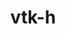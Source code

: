---
title: "vtk-h"
layout: cache
categories: [package, develop]
meta: {"versions": ["0.8.1"], "compilers": ["gcc@=7.3.1", "gcc@=7.5.0"], "oss": ["amzn2", "ubuntu18.04"], "platforms": ["linux"], "targets": ["aarch64", "graviton2", "neoverse_n1", "x86_64", "x86_64_v3"], "stacks": ["radiuss", "radiuss-aws", "radiuss-aws-aarch64", "root"], "num_specs": 128, "num_specs_by_stack": {"radiuss-aws-aarch64": 55, "root": 128, "radiuss-aws": 28, "radiuss": 45}}
spec_details: [{"hash": "orgzfyhrtqw6auxkgytebrke7vnjnpqf", "compiler": "gcc@=7.3.1", "versions": ["0.8.1"], "os": "amzn2", "platform": "linux", "target": "aarch64", "variants": ["+blt_find_mpi", "build_type=RelWithDebInfo", "~contourtree", "~cuda", "~ipo", "~logging", "+mpi", "+openmp", "patches=1039b1d", "+serial", "+shared"], "stacks": ["radiuss-aws-aarch64", "root"], "size": "-", "tarball": "https://binaries.spack.io/develop/build_cache/linux-amzn2-aarch64/gcc-7.3.1/vtk-h-0.8.1/linux-amzn2-aarch64-gcc-7.3.1-vtk-h-0.8.1-orgzfyhrtqw6auxkgytebrke7vnjnpqf.spack"}, {"hash": "xb7epw5i5vlyuv4jqxctyi3qhkdhvy4d", "compiler": "gcc@=7.3.1", "versions": ["0.8.1"], "os": "amzn2", "platform": "linux", "target": "aarch64", "variants": ["+blt_find_mpi", "build_system=cmake", "build_type=RelWithDebInfo", "~contourtree", "~cuda", "~ipo", "~logging", "+mpi", "+openmp", "patches=1039b1d", "+serial", "+shared"], "stacks": ["radiuss-aws-aarch64", "root"], "size": "-", "tarball": "https://binaries.spack.io/develop/build_cache/linux-amzn2-aarch64/gcc-7.3.1/vtk-h-0.8.1/linux-amzn2-aarch64-gcc-7.3.1-vtk-h-0.8.1-xb7epw5i5vlyuv4jqxctyi3qhkdhvy4d.spack"}, {"hash": "r4a4b3of472xubsu6nqbcjtpf5mxrdbx", "compiler": "gcc@=7.3.1", "versions": ["0.8.1"], "os": "amzn2", "platform": "linux", "target": "aarch64", "variants": ["+blt_find_mpi", "build_system=cmake", "build_type=RelWithDebInfo", "~contourtree", "~cuda", "~ipo", "~logging", "+mpi", "+openmp", "patches=1039b1d", "+serial", "+shared"], "stacks": ["radiuss-aws-aarch64", "root"], "size": "-", "tarball": "https://binaries.spack.io/develop/build_cache/linux-amzn2-aarch64/gcc-7.3.1/vtk-h-0.8.1/linux-amzn2-aarch64-gcc-7.3.1-vtk-h-0.8.1-r4a4b3of472xubsu6nqbcjtpf5mxrdbx.spack"}, {"hash": "gua4un46rm2y2hn4xouooyv7pelbmbhn", "compiler": "gcc@=7.3.1", "versions": ["0.8.1"], "os": "amzn2", "platform": "linux", "target": "aarch64", "variants": ["+blt_find_mpi", "build_type=RelWithDebInfo", "~contourtree", "~cuda", "~ipo", "~logging", "+mpi", "+openmp", "patches=1039b1d", "+serial", "+shared"], "stacks": ["radiuss-aws-aarch64", "root"], "size": "-", "tarball": "https://binaries.spack.io/develop/build_cache/linux-amzn2-aarch64/gcc-7.3.1/vtk-h-0.8.1/linux-amzn2-aarch64-gcc-7.3.1-vtk-h-0.8.1-gua4un46rm2y2hn4xouooyv7pelbmbhn.spack"}, {"hash": "57vy4dwx6s3lhkamcazpiykx4eby626g", "compiler": "gcc@=7.3.1", "versions": ["0.8.1"], "os": "amzn2", "platform": "linux", "target": "aarch64", "variants": ["+blt_find_mpi", "build_type=RelWithDebInfo", "~contourtree", "~cuda", "~ipo", "~logging", "+mpi", "+openmp", "+serial", "+shared"], "stacks": ["radiuss-aws-aarch64", "root"], "size": "-", "tarball": "https://binaries.spack.io/develop/build_cache/linux-amzn2-aarch64/gcc-7.3.1/vtk-h-0.8.1/linux-amzn2-aarch64-gcc-7.3.1-vtk-h-0.8.1-57vy4dwx6s3lhkamcazpiykx4eby626g.spack"}, {"hash": "yti3fmzmhz7srs675dfawh4j5ealq34q", "compiler": "gcc@=7.3.1", "versions": ["0.8.1"], "os": "amzn2", "platform": "linux", "target": "aarch64", "variants": ["+blt_find_mpi", "build_type=RelWithDebInfo", "~contourtree", "~cuda", "~ipo", "~logging", "+mpi", "+openmp", "patches=1039b1d", "+serial", "+shared"], "stacks": ["radiuss-aws-aarch64", "root"], "size": "-", "tarball": "https://binaries.spack.io/develop/build_cache/linux-amzn2-aarch64/gcc-7.3.1/vtk-h-0.8.1/linux-amzn2-aarch64-gcc-7.3.1-vtk-h-0.8.1-yti3fmzmhz7srs675dfawh4j5ealq34q.spack"}, {"hash": "6nkisswb5nnxz5izenwt65bgjrhskt5z", "compiler": "gcc@=7.3.1", "versions": ["0.8.1"], "os": "amzn2", "platform": "linux", "target": "aarch64", "variants": ["+blt_find_mpi", "build_type=RelWithDebInfo", "~contourtree", "~cuda", "~ipo", "~logging", "+mpi", "+openmp", "+serial", "+shared"], "stacks": ["radiuss-aws-aarch64", "root"], "size": "-", "tarball": "https://binaries.spack.io/develop/build_cache/linux-amzn2-aarch64/gcc-7.3.1/vtk-h-0.8.1/linux-amzn2-aarch64-gcc-7.3.1-vtk-h-0.8.1-6nkisswb5nnxz5izenwt65bgjrhskt5z.spack"}, {"hash": "3p5ht6suzyag6xjws46s7pfw4osa5hk7", "compiler": "gcc@=7.3.1", "versions": ["0.8.1"], "os": "amzn2", "platform": "linux", "target": "aarch64", "variants": ["+blt_find_mpi", "build_type=RelWithDebInfo", "~contourtree", "~cuda", "~ipo", "~logging", "+mpi", "+openmp", "+serial", "+shared"], "stacks": ["radiuss-aws-aarch64", "root"], "size": "-", "tarball": "https://binaries.spack.io/develop/build_cache/linux-amzn2-aarch64/gcc-7.3.1/vtk-h-0.8.1/linux-amzn2-aarch64-gcc-7.3.1-vtk-h-0.8.1-3p5ht6suzyag6xjws46s7pfw4osa5hk7.spack"}, {"hash": "lddsozgq7ndggmon4beeuainkqx4yx4n", "compiler": "gcc@=7.3.1", "versions": ["0.8.1"], "os": "amzn2", "platform": "linux", "target": "aarch64", "variants": ["+blt_find_mpi", "build_type=RelWithDebInfo", "~contourtree", "~cuda", "~ipo", "~logging", "+mpi", "+openmp", "+serial", "+shared"], "stacks": ["radiuss-aws-aarch64", "root"], "size": "-", "tarball": "https://binaries.spack.io/develop/build_cache/linux-amzn2-aarch64/gcc-7.3.1/vtk-h-0.8.1/linux-amzn2-aarch64-gcc-7.3.1-vtk-h-0.8.1-lddsozgq7ndggmon4beeuainkqx4yx4n.spack"}, {"hash": "oeu6b457sv6m2z53ephvpw5vtelmxqgm", "compiler": "gcc@=7.3.1", "versions": ["0.8.1"], "os": "amzn2", "platform": "linux", "target": "aarch64", "variants": ["+blt_find_mpi", "build_type=RelWithDebInfo", "~contourtree", "~cuda", "~ipo", "~logging", "+mpi", "+openmp", "patches=1039b1d", "+serial", "+shared"], "stacks": ["radiuss-aws-aarch64", "root"], "size": "-", "tarball": "https://binaries.spack.io/develop/build_cache/linux-amzn2-aarch64/gcc-7.3.1/vtk-h-0.8.1/linux-amzn2-aarch64-gcc-7.3.1-vtk-h-0.8.1-oeu6b457sv6m2z53ephvpw5vtelmxqgm.spack"}, {"hash": "z6gezh7dk6uk6qkr4chx3ktsajfgi6ak", "compiler": "gcc@=7.3.1", "versions": ["0.8.1"], "os": "amzn2", "platform": "linux", "target": "aarch64", "variants": ["+blt_find_mpi", "build_type=RelWithDebInfo", "~contourtree", "~cuda", "~ipo", "~logging", "+mpi", "+openmp", "+serial", "+shared"], "stacks": ["radiuss-aws-aarch64", "root"], "size": "-", "tarball": "https://binaries.spack.io/develop/build_cache/linux-amzn2-aarch64/gcc-7.3.1/vtk-h-0.8.1/linux-amzn2-aarch64-gcc-7.3.1-vtk-h-0.8.1-z6gezh7dk6uk6qkr4chx3ktsajfgi6ak.spack"}, {"hash": "u4qb74kesasq5nnavehormynkfb4nlt4", "compiler": "gcc@=7.3.1", "versions": ["0.8.1"], "os": "amzn2", "platform": "linux", "target": "aarch64", "variants": ["+blt_find_mpi", "build_type=RelWithDebInfo", "~contourtree", "~cuda", "~ipo", "~logging", "+mpi", "+openmp", "+serial", "+shared"], "stacks": ["radiuss-aws-aarch64", "root"], "size": "-", "tarball": "https://binaries.spack.io/develop/build_cache/linux-amzn2-aarch64/gcc-7.3.1/vtk-h-0.8.1/linux-amzn2-aarch64-gcc-7.3.1-vtk-h-0.8.1-u4qb74kesasq5nnavehormynkfb4nlt4.spack"}, {"hash": "x4ub2tacf5mxp6kb7ahqr3m37zpgvgiq", "compiler": "gcc@=7.3.1", "versions": ["0.8.1"], "os": "amzn2", "platform": "linux", "target": "aarch64", "variants": ["+blt_find_mpi", "build_system=cmake", "build_type=RelWithDebInfo", "~contourtree", "~cuda", "~ipo", "~logging", "+mpi", "+openmp", "patches=1039b1d", "+serial", "+shared"], "stacks": ["radiuss-aws-aarch64", "root"], "size": "-", "tarball": "https://binaries.spack.io/develop/build_cache/linux-amzn2-aarch64/gcc-7.3.1/vtk-h-0.8.1/linux-amzn2-aarch64-gcc-7.3.1-vtk-h-0.8.1-x4ub2tacf5mxp6kb7ahqr3m37zpgvgiq.spack"}, {"hash": "6vtwoh3767oyvkmtllx2v4gtuncskusi", "compiler": "gcc@=7.3.1", "versions": ["0.8.1"], "os": "amzn2", "platform": "linux", "target": "aarch64", "variants": ["+blt_find_mpi", "build_system=cmake", "build_type=RelWithDebInfo", "~contourtree", "~cuda", "~ipo", "~logging", "+mpi", "+openmp", "patches=1039b1d", "+serial", "+shared"], "stacks": ["radiuss-aws-aarch64", "root"], "size": "-", "tarball": "https://binaries.spack.io/develop/build_cache/linux-amzn2-aarch64/gcc-7.3.1/vtk-h-0.8.1/linux-amzn2-aarch64-gcc-7.3.1-vtk-h-0.8.1-6vtwoh3767oyvkmtllx2v4gtuncskusi.spack"}, {"hash": "myqq4wgskcifws2ds27uwk5xwr5zhzjg", "compiler": "gcc@=7.3.1", "versions": ["0.8.1"], "os": "amzn2", "platform": "linux", "target": "aarch64", "variants": ["+blt_find_mpi", "build_type=RelWithDebInfo", "~contourtree", "~cuda", "~ipo", "~logging", "+mpi", "+openmp", "+serial", "+shared"], "stacks": ["radiuss-aws-aarch64", "root"], "size": "-", "tarball": "https://binaries.spack.io/develop/build_cache/linux-amzn2-aarch64/gcc-7.3.1/vtk-h-0.8.1/linux-amzn2-aarch64-gcc-7.3.1-vtk-h-0.8.1-myqq4wgskcifws2ds27uwk5xwr5zhzjg.spack"}, {"hash": "rysysclkkqe6yvjwams4qcz6hlgy66wf", "compiler": "gcc@=7.3.1", "versions": ["0.8.1"], "os": "amzn2", "platform": "linux", "target": "aarch64", "variants": ["+blt_find_mpi", "build_system=cmake", "build_type=RelWithDebInfo", "~contourtree", "~cuda", "~ipo", "~logging", "+mpi", "+openmp", "patches=1039b1d", "+serial", "+shared"], "stacks": ["radiuss-aws-aarch64", "root"], "size": "-", "tarball": "https://binaries.spack.io/develop/build_cache/linux-amzn2-aarch64/gcc-7.3.1/vtk-h-0.8.1/linux-amzn2-aarch64-gcc-7.3.1-vtk-h-0.8.1-rysysclkkqe6yvjwams4qcz6hlgy66wf.spack"}, {"hash": "7b44bbafa3hrtbik3yeguiyrinl2xa5p", "compiler": "gcc@=7.3.1", "versions": ["0.8.1"], "os": "amzn2", "platform": "linux", "target": "aarch64", "variants": ["+blt_find_mpi", "build_type=RelWithDebInfo", "~contourtree", "~cuda", "~ipo", "~logging", "+mpi", "+openmp", "patches=1039b1d", "+serial", "+shared"], "stacks": ["radiuss-aws-aarch64", "root"], "size": "-", "tarball": "https://binaries.spack.io/develop/build_cache/linux-amzn2-aarch64/gcc-7.3.1/vtk-h-0.8.1/linux-amzn2-aarch64-gcc-7.3.1-vtk-h-0.8.1-7b44bbafa3hrtbik3yeguiyrinl2xa5p.spack"}, {"hash": "q34avtuybwapayxwmamige6gjfufqyzw", "compiler": "gcc@=7.3.1", "versions": ["0.8.1"], "os": "amzn2", "platform": "linux", "target": "aarch64", "variants": ["+blt_find_mpi", "build_type=RelWithDebInfo", "~contourtree", "~cuda", "~ipo", "~logging", "+mpi", "+openmp", "+serial", "+shared"], "stacks": ["radiuss-aws-aarch64", "root"], "size": "-", "tarball": "https://binaries.spack.io/develop/build_cache/linux-amzn2-aarch64/gcc-7.3.1/vtk-h-0.8.1/linux-amzn2-aarch64-gcc-7.3.1-vtk-h-0.8.1-q34avtuybwapayxwmamige6gjfufqyzw.spack"}, {"hash": "nhw6536ycxfr57o7evjefww2duaau4vx", "compiler": "gcc@=7.3.1", "versions": ["0.8.1"], "os": "amzn2", "platform": "linux", "target": "aarch64", "variants": ["+blt_find_mpi", "build_system=cmake", "build_type=RelWithDebInfo", "~contourtree", "~cuda", "~ipo", "~logging", "+mpi", "+openmp", "patches=1039b1d", "+serial", "+shared"], "stacks": ["radiuss-aws-aarch64", "root"], "size": "-", "tarball": "https://binaries.spack.io/develop/build_cache/linux-amzn2-aarch64/gcc-7.3.1/vtk-h-0.8.1/linux-amzn2-aarch64-gcc-7.3.1-vtk-h-0.8.1-nhw6536ycxfr57o7evjefww2duaau4vx.spack"}, {"hash": "uzdxbdepzkjq5edfz34pzaqsoio27xwt", "compiler": "gcc@=7.3.1", "versions": ["0.8.1"], "os": "amzn2", "platform": "linux", "target": "aarch64", "variants": ["+blt_find_mpi", "build_type=RelWithDebInfo", "~contourtree", "~cuda", "~ipo", "~logging", "+mpi", "+openmp", "+serial", "+shared"], "stacks": ["radiuss-aws-aarch64", "root"], "size": "-", "tarball": "https://binaries.spack.io/develop/build_cache/linux-amzn2-aarch64/gcc-7.3.1/vtk-h-0.8.1/linux-amzn2-aarch64-gcc-7.3.1-vtk-h-0.8.1-uzdxbdepzkjq5edfz34pzaqsoio27xwt.spack"}, {"hash": "p36h7kuplx5ievfntxz47uvh5yxg6otp", "compiler": "gcc@=7.3.1", "versions": ["0.8.1"], "os": "amzn2", "platform": "linux", "target": "aarch64", "variants": ["+blt_find_mpi", "build_type=RelWithDebInfo", "~contourtree", "~cuda", "~ipo", "~logging", "+mpi", "+openmp", "patches=1039b1d", "+serial", "+shared"], "stacks": ["radiuss-aws-aarch64", "root"], "size": "-", "tarball": "https://binaries.spack.io/develop/build_cache/linux-amzn2-aarch64/gcc-7.3.1/vtk-h-0.8.1/linux-amzn2-aarch64-gcc-7.3.1-vtk-h-0.8.1-p36h7kuplx5ievfntxz47uvh5yxg6otp.spack"}, {"hash": "w5zxv6jtro6jfll7qogkjkmegpr62osh", "compiler": "gcc@=7.3.1", "versions": ["0.8.1"], "os": "amzn2", "platform": "linux", "target": "aarch64", "variants": ["+blt_find_mpi", "build_system=cmake", "build_type=RelWithDebInfo", "~contourtree", "~cuda", "~ipo", "~logging", "+mpi", "+openmp", "patches=1039b1d", "+serial", "+shared"], "stacks": ["radiuss-aws-aarch64", "root"], "size": "-", "tarball": "https://binaries.spack.io/develop/build_cache/linux-amzn2-aarch64/gcc-7.3.1/vtk-h-0.8.1/linux-amzn2-aarch64-gcc-7.3.1-vtk-h-0.8.1-w5zxv6jtro6jfll7qogkjkmegpr62osh.spack"}, {"hash": "ykmdiwrwdm3f2pyfuljghsmbhj22drx4", "compiler": "gcc@=7.3.1", "versions": ["0.8.1"], "os": "amzn2", "platform": "linux", "target": "aarch64", "variants": ["+blt_find_mpi", "build_type=RelWithDebInfo", "~contourtree", "~cuda", "~ipo", "~logging", "+mpi", "+openmp", "+serial", "+shared"], "stacks": ["radiuss-aws-aarch64", "root"], "size": "-", "tarball": "https://binaries.spack.io/develop/build_cache/linux-amzn2-aarch64/gcc-7.3.1/vtk-h-0.8.1/linux-amzn2-aarch64-gcc-7.3.1-vtk-h-0.8.1-ykmdiwrwdm3f2pyfuljghsmbhj22drx4.spack"}, {"hash": "tf6jejkpnyljmpyg5yurme7myk2gy43k", "compiler": "gcc@=7.3.1", "versions": ["0.8.1"], "os": "amzn2", "platform": "linux", "target": "aarch64", "variants": ["+blt_find_mpi", "build_type=RelWithDebInfo", "~contourtree", "~cuda", "~ipo", "~logging", "+mpi", "+openmp", "+serial", "+shared"], "stacks": ["radiuss-aws-aarch64", "root"], "size": "-", "tarball": "https://binaries.spack.io/develop/build_cache/linux-amzn2-aarch64/gcc-7.3.1/vtk-h-0.8.1/linux-amzn2-aarch64-gcc-7.3.1-vtk-h-0.8.1-tf6jejkpnyljmpyg5yurme7myk2gy43k.spack"}, {"hash": "hndxztgolc5yphqecaeuoso636dthjo3", "compiler": "gcc@=7.3.1", "versions": ["0.8.1"], "os": "amzn2", "platform": "linux", "target": "aarch64", "variants": ["+blt_find_mpi", "build_type=RelWithDebInfo", "~contourtree", "~cuda", "~ipo", "~logging", "+mpi", "+openmp", "+serial", "+shared"], "stacks": ["radiuss-aws-aarch64", "root"], "size": "-", "tarball": "https://binaries.spack.io/develop/build_cache/linux-amzn2-aarch64/gcc-7.3.1/vtk-h-0.8.1/linux-amzn2-aarch64-gcc-7.3.1-vtk-h-0.8.1-hndxztgolc5yphqecaeuoso636dthjo3.spack"}, {"hash": "2vwwbziwgj24vukpaxpfpjm6l25ux2rs", "compiler": "gcc@=7.3.1", "versions": ["0.8.1"], "os": "amzn2", "platform": "linux", "target": "aarch64", "variants": ["+blt_find_mpi", "build_system=cmake", "build_type=RelWithDebInfo", "~contourtree", "~cuda", "~ipo", "~logging", "+mpi", "+openmp", "patches=1039b1d", "+serial", "+shared"], "stacks": ["radiuss-aws-aarch64", "root"], "size": "-", "tarball": "https://binaries.spack.io/develop/build_cache/linux-amzn2-aarch64/gcc-7.3.1/vtk-h-0.8.1/linux-amzn2-aarch64-gcc-7.3.1-vtk-h-0.8.1-2vwwbziwgj24vukpaxpfpjm6l25ux2rs.spack"}, {"hash": "3nwwjgjlw5r4iqvieuqsvwp3chnodozr", "compiler": "gcc@=7.3.1", "versions": ["0.8.1"], "os": "amzn2", "platform": "linux", "target": "aarch64", "variants": ["+blt_find_mpi", "build_type=RelWithDebInfo", "~contourtree", "~cuda", "~ipo", "~logging", "+mpi", "+openmp", "patches=1039b1d", "+serial", "+shared"], "stacks": ["radiuss-aws-aarch64", "root"], "size": "-", "tarball": "https://binaries.spack.io/develop/build_cache/linux-amzn2-aarch64/gcc-7.3.1/vtk-h-0.8.1/linux-amzn2-aarch64-gcc-7.3.1-vtk-h-0.8.1-3nwwjgjlw5r4iqvieuqsvwp3chnodozr.spack"}, {"hash": "eibrlv5j4fwyyyaxitc3hxih76nyrpxm", "compiler": "gcc@=7.3.1", "versions": ["0.8.1"], "os": "amzn2", "platform": "linux", "target": "graviton2", "variants": ["+blt_find_mpi", "build_type=RelWithDebInfo", "~contourtree", "~cuda", "~ipo", "~logging", "+mpi", "+openmp", "+serial", "+shared"], "stacks": ["radiuss-aws-aarch64", "root"], "size": "-", "tarball": "https://binaries.spack.io/develop/build_cache/linux-amzn2-graviton2/gcc-7.3.1/vtk-h-0.8.1/linux-amzn2-graviton2-gcc-7.3.1-vtk-h-0.8.1-eibrlv5j4fwyyyaxitc3hxih76nyrpxm.spack"}, {"hash": "qzvqe637swnrjehovef5vuy6jqtsjhn4", "compiler": "gcc@=7.3.1", "versions": ["0.8.1"], "os": "amzn2", "platform": "linux", "target": "graviton2", "variants": ["+blt_find_mpi", "build_type=RelWithDebInfo", "~contourtree", "~cuda", "~ipo", "~logging", "+mpi", "+openmp", "+serial", "+shared"], "stacks": ["radiuss-aws-aarch64", "root"], "size": "-", "tarball": "https://binaries.spack.io/develop/build_cache/linux-amzn2-graviton2/gcc-7.3.1/vtk-h-0.8.1/linux-amzn2-graviton2-gcc-7.3.1-vtk-h-0.8.1-qzvqe637swnrjehovef5vuy6jqtsjhn4.spack"}, {"hash": "72rnkv3wvs5bdnnsfequv2vq32niwuqe", "compiler": "gcc@=7.3.1", "versions": ["0.8.1"], "os": "amzn2", "platform": "linux", "target": "graviton2", "variants": ["+blt_find_mpi", "build_type=RelWithDebInfo", "~contourtree", "~cuda", "~ipo", "~logging", "+mpi", "+openmp", "+serial", "+shared"], "stacks": ["radiuss-aws-aarch64", "root"], "size": "-", "tarball": "https://binaries.spack.io/develop/build_cache/linux-amzn2-graviton2/gcc-7.3.1/vtk-h-0.8.1/linux-amzn2-graviton2-gcc-7.3.1-vtk-h-0.8.1-72rnkv3wvs5bdnnsfequv2vq32niwuqe.spack"}, {"hash": "7svw5thiszff42i4d5sycvnlko2pd2o2", "compiler": "gcc@=7.3.1", "versions": ["0.8.1"], "os": "amzn2", "platform": "linux", "target": "graviton2", "variants": ["+blt_find_mpi", "build_system=cmake", "build_type=RelWithDebInfo", "~contourtree", "~cuda", "~ipo", "~logging", "+mpi", "+openmp", "patches=1039b1d", "+serial", "+shared"], "stacks": ["radiuss-aws-aarch64", "root"], "size": "-", "tarball": "https://binaries.spack.io/develop/build_cache/linux-amzn2-graviton2/gcc-7.3.1/vtk-h-0.8.1/linux-amzn2-graviton2-gcc-7.3.1-vtk-h-0.8.1-7svw5thiszff42i4d5sycvnlko2pd2o2.spack"}, {"hash": "yw2tjigwwy5dwvakzg64h6gnsp3fctwy", "compiler": "gcc@=7.3.1", "versions": ["0.8.1"], "os": "amzn2", "platform": "linux", "target": "graviton2", "variants": ["+blt_find_mpi", "build_type=RelWithDebInfo", "~contourtree", "~cuda", "~ipo", "~logging", "+mpi", "+openmp", "patches=1039b1d", "+serial", "+shared"], "stacks": ["radiuss-aws-aarch64", "root"], "size": "-", "tarball": "https://binaries.spack.io/develop/build_cache/linux-amzn2-graviton2/gcc-7.3.1/vtk-h-0.8.1/linux-amzn2-graviton2-gcc-7.3.1-vtk-h-0.8.1-yw2tjigwwy5dwvakzg64h6gnsp3fctwy.spack"}, {"hash": "2mouv65dvtqzjsk3lzggfm7symr4ef6b", "compiler": "gcc@=7.3.1", "versions": ["0.8.1"], "os": "amzn2", "platform": "linux", "target": "graviton2", "variants": ["+blt_find_mpi", "build_type=RelWithDebInfo", "~contourtree", "~cuda", "~ipo", "~logging", "+mpi", "+openmp", "+serial", "+shared"], "stacks": ["radiuss-aws-aarch64", "root"], "size": "-", "tarball": "https://binaries.spack.io/develop/build_cache/linux-amzn2-graviton2/gcc-7.3.1/vtk-h-0.8.1/linux-amzn2-graviton2-gcc-7.3.1-vtk-h-0.8.1-2mouv65dvtqzjsk3lzggfm7symr4ef6b.spack"}, {"hash": "gq63uavgynsrqgcgqswordtlxk55n46l", "compiler": "gcc@=7.3.1", "versions": ["0.8.1"], "os": "amzn2", "platform": "linux", "target": "graviton2", "variants": ["+blt_find_mpi", "build_type=RelWithDebInfo", "~contourtree", "~cuda", "~ipo", "~logging", "+mpi", "+openmp", "+serial", "+shared"], "stacks": ["radiuss-aws-aarch64", "root"], "size": "-", "tarball": "https://binaries.spack.io/develop/build_cache/linux-amzn2-graviton2/gcc-7.3.1/vtk-h-0.8.1/linux-amzn2-graviton2-gcc-7.3.1-vtk-h-0.8.1-gq63uavgynsrqgcgqswordtlxk55n46l.spack"}, {"hash": "5fiuff27hf54zf26yslrkxl7hondubmu", "compiler": "gcc@=7.3.1", "versions": ["0.8.1"], "os": "amzn2", "platform": "linux", "target": "graviton2", "variants": ["+blt_find_mpi", "build_type=RelWithDebInfo", "~contourtree", "~cuda", "~ipo", "~logging", "+mpi", "+openmp", "patches=1039b1d", "+serial", "+shared"], "stacks": ["radiuss-aws-aarch64", "root"], "size": "-", "tarball": "https://binaries.spack.io/develop/build_cache/linux-amzn2-graviton2/gcc-7.3.1/vtk-h-0.8.1/linux-amzn2-graviton2-gcc-7.3.1-vtk-h-0.8.1-5fiuff27hf54zf26yslrkxl7hondubmu.spack"}, {"hash": "wc2dgpndhe2k7at37w7ovn6h2ljk7tel", "compiler": "gcc@=7.3.1", "versions": ["0.8.1"], "os": "amzn2", "platform": "linux", "target": "graviton2", "variants": ["+blt_find_mpi", "build_type=RelWithDebInfo", "~contourtree", "~cuda", "~ipo", "~logging", "+mpi", "+openmp", "+serial", "+shared"], "stacks": ["radiuss-aws-aarch64", "root"], "size": "-", "tarball": "https://binaries.spack.io/develop/build_cache/linux-amzn2-graviton2/gcc-7.3.1/vtk-h-0.8.1/linux-amzn2-graviton2-gcc-7.3.1-vtk-h-0.8.1-wc2dgpndhe2k7at37w7ovn6h2ljk7tel.spack"}, {"hash": "k2lsqoapjdl3yi4ww4nii3fvqxoaou4r", "compiler": "gcc@=7.3.1", "versions": ["0.8.1"], "os": "amzn2", "platform": "linux", "target": "graviton2", "variants": ["+blt_find_mpi", "build_type=RelWithDebInfo", "~contourtree", "~cuda", "~ipo", "~logging", "+mpi", "+openmp", "patches=1039b1d", "+serial", "+shared"], "stacks": ["radiuss-aws-aarch64", "root"], "size": "-", "tarball": "https://binaries.spack.io/develop/build_cache/linux-amzn2-graviton2/gcc-7.3.1/vtk-h-0.8.1/linux-amzn2-graviton2-gcc-7.3.1-vtk-h-0.8.1-k2lsqoapjdl3yi4ww4nii3fvqxoaou4r.spack"}, {"hash": "vyzffzhcsxxghlhodzracd6khubeekz2", "compiler": "gcc@=7.3.1", "versions": ["0.8.1"], "os": "amzn2", "platform": "linux", "target": "graviton2", "variants": ["+blt_find_mpi", "build_type=RelWithDebInfo", "~contourtree", "~cuda", "~ipo", "~logging", "+mpi", "+openmp", "+serial", "+shared"], "stacks": ["radiuss-aws-aarch64", "root"], "size": "-", "tarball": "https://binaries.spack.io/develop/build_cache/linux-amzn2-graviton2/gcc-7.3.1/vtk-h-0.8.1/linux-amzn2-graviton2-gcc-7.3.1-vtk-h-0.8.1-vyzffzhcsxxghlhodzracd6khubeekz2.spack"}, {"hash": "b6wsplktldtzxw4kz32wavgask32prdv", "compiler": "gcc@=7.3.1", "versions": ["0.8.1"], "os": "amzn2", "platform": "linux", "target": "graviton2", "variants": ["+blt_find_mpi", "build_type=RelWithDebInfo", "~contourtree", "~cuda", "~ipo", "~logging", "+mpi", "+openmp", "patches=1039b1d", "+serial", "+shared"], "stacks": ["radiuss-aws-aarch64", "root"], "size": "-", "tarball": "https://binaries.spack.io/develop/build_cache/linux-amzn2-graviton2/gcc-7.3.1/vtk-h-0.8.1/linux-amzn2-graviton2-gcc-7.3.1-vtk-h-0.8.1-b6wsplktldtzxw4kz32wavgask32prdv.spack"}, {"hash": "w52ebiujshqg4ps55tqby3drn7wkv7f5", "compiler": "gcc@=7.3.1", "versions": ["0.8.1"], "os": "amzn2", "platform": "linux", "target": "graviton2", "variants": ["+blt_find_mpi", "build_type=RelWithDebInfo", "~contourtree", "~cuda", "~ipo", "~logging", "+mpi", "+openmp", "patches=1039b1d", "+serial", "+shared"], "stacks": ["radiuss-aws-aarch64", "root"], "size": "-", "tarball": "https://binaries.spack.io/develop/build_cache/linux-amzn2-graviton2/gcc-7.3.1/vtk-h-0.8.1/linux-amzn2-graviton2-gcc-7.3.1-vtk-h-0.8.1-w52ebiujshqg4ps55tqby3drn7wkv7f5.spack"}, {"hash": "lwynihrenvyqe7xagqkmi4vjvzyfnq4p", "compiler": "gcc@=7.3.1", "versions": ["0.8.1"], "os": "amzn2", "platform": "linux", "target": "graviton2", "variants": ["+blt_find_mpi", "build_type=RelWithDebInfo", "~contourtree", "~cuda", "~ipo", "~logging", "+mpi", "+openmp", "+serial", "+shared"], "stacks": ["radiuss-aws-aarch64", "root"], "size": "-", "tarball": "https://binaries.spack.io/develop/build_cache/linux-amzn2-graviton2/gcc-7.3.1/vtk-h-0.8.1/linux-amzn2-graviton2-gcc-7.3.1-vtk-h-0.8.1-lwynihrenvyqe7xagqkmi4vjvzyfnq4p.spack"}, {"hash": "27muqo6lhjuph4luvr2si7yrdq4yvjaw", "compiler": "gcc@=7.3.1", "versions": ["0.8.1"], "os": "amzn2", "platform": "linux", "target": "graviton2", "variants": ["+blt_find_mpi", "build_system=cmake", "build_type=RelWithDebInfo", "~contourtree", "~cuda", "~ipo", "~logging", "+mpi", "+openmp", "patches=1039b1d", "+serial", "+shared"], "stacks": ["radiuss-aws-aarch64", "root"], "size": "-", "tarball": "https://binaries.spack.io/develop/build_cache/linux-amzn2-graviton2/gcc-7.3.1/vtk-h-0.8.1/linux-amzn2-graviton2-gcc-7.3.1-vtk-h-0.8.1-27muqo6lhjuph4luvr2si7yrdq4yvjaw.spack"}, {"hash": "wiccuujd3tvuhy7yx3gpg6fnlhgwhvun", "compiler": "gcc@=7.3.1", "versions": ["0.8.1"], "os": "amzn2", "platform": "linux", "target": "graviton2", "variants": ["+blt_find_mpi", "build_type=RelWithDebInfo", "~contourtree", "~cuda", "~ipo", "~logging", "+mpi", "+openmp", "patches=1039b1d", "+serial", "+shared"], "stacks": ["radiuss-aws-aarch64", "root"], "size": "-", "tarball": "https://binaries.spack.io/develop/build_cache/linux-amzn2-graviton2/gcc-7.3.1/vtk-h-0.8.1/linux-amzn2-graviton2-gcc-7.3.1-vtk-h-0.8.1-wiccuujd3tvuhy7yx3gpg6fnlhgwhvun.spack"}, {"hash": "dibzfvcbup5yamtyt6za2iwojjzgvrpa", "compiler": "gcc@=7.3.1", "versions": ["0.8.1"], "os": "amzn2", "platform": "linux", "target": "graviton2", "variants": ["+blt_find_mpi", "build_type=RelWithDebInfo", "~contourtree", "~cuda", "~ipo", "~logging", "+mpi", "+openmp", "+serial", "+shared"], "stacks": ["radiuss-aws-aarch64", "root"], "size": "-", "tarball": "https://binaries.spack.io/develop/build_cache/linux-amzn2-graviton2/gcc-7.3.1/vtk-h-0.8.1/linux-amzn2-graviton2-gcc-7.3.1-vtk-h-0.8.1-dibzfvcbup5yamtyt6za2iwojjzgvrpa.spack"}, {"hash": "lrn7bo5mveaa4baxvymtophfkxo42sv7", "compiler": "gcc@=7.3.1", "versions": ["0.8.1"], "os": "amzn2", "platform": "linux", "target": "graviton2", "variants": ["+blt_find_mpi", "build_type=RelWithDebInfo", "~contourtree", "~cuda", "~ipo", "~logging", "+mpi", "+openmp", "patches=1039b1d", "+serial", "+shared"], "stacks": ["radiuss-aws-aarch64", "root"], "size": "-", "tarball": "https://binaries.spack.io/develop/build_cache/linux-amzn2-graviton2/gcc-7.3.1/vtk-h-0.8.1/linux-amzn2-graviton2-gcc-7.3.1-vtk-h-0.8.1-lrn7bo5mveaa4baxvymtophfkxo42sv7.spack"}, {"hash": "qrqplpj4dilp53vbtf3l6f7rtkaeccti", "compiler": "gcc@=7.3.1", "versions": ["0.8.1"], "os": "amzn2", "platform": "linux", "target": "graviton2", "variants": ["+blt_find_mpi", "build_type=RelWithDebInfo", "~contourtree", "~cuda", "~ipo", "~logging", "+mpi", "+openmp", "+serial", "+shared"], "stacks": ["radiuss-aws-aarch64", "root"], "size": "-", "tarball": "https://binaries.spack.io/develop/build_cache/linux-amzn2-graviton2/gcc-7.3.1/vtk-h-0.8.1/linux-amzn2-graviton2-gcc-7.3.1-vtk-h-0.8.1-qrqplpj4dilp53vbtf3l6f7rtkaeccti.spack"}, {"hash": "7tcxwmbfmznx72jnr6aajvrhrf7lqcht", "compiler": "gcc@=7.3.1", "versions": ["0.8.1"], "os": "amzn2", "platform": "linux", "target": "graviton2", "variants": ["+blt_find_mpi", "build_system=cmake", "build_type=RelWithDebInfo", "~contourtree", "~cuda", "~ipo", "~logging", "+mpi", "+openmp", "patches=1039b1d", "+serial", "+shared"], "stacks": ["radiuss-aws-aarch64", "root"], "size": "-", "tarball": "https://binaries.spack.io/develop/build_cache/linux-amzn2-graviton2/gcc-7.3.1/vtk-h-0.8.1/linux-amzn2-graviton2-gcc-7.3.1-vtk-h-0.8.1-7tcxwmbfmznx72jnr6aajvrhrf7lqcht.spack"}, {"hash": "pzj25dcnusscr4are6ioyjvaew2w2qsv", "compiler": "gcc@=7.3.1", "versions": ["0.8.1"], "os": "amzn2", "platform": "linux", "target": "graviton2", "variants": ["+blt_find_mpi", "build_type=RelWithDebInfo", "~contourtree", "~cuda", "~ipo", "~logging", "+mpi", "+openmp", "+serial", "+shared"], "stacks": ["radiuss-aws-aarch64", "root"], "size": "-", "tarball": "https://binaries.spack.io/develop/build_cache/linux-amzn2-graviton2/gcc-7.3.1/vtk-h-0.8.1/linux-amzn2-graviton2-gcc-7.3.1-vtk-h-0.8.1-pzj25dcnusscr4are6ioyjvaew2w2qsv.spack"}, {"hash": "xke72t5han467lknzfhshq74kpolcux6", "compiler": "gcc@=7.3.1", "versions": ["0.8.1"], "os": "amzn2", "platform": "linux", "target": "graviton2", "variants": ["+blt_find_mpi", "build_type=RelWithDebInfo", "~contourtree", "~cuda", "~ipo", "~logging", "+mpi", "+openmp", "patches=1039b1d", "+serial", "+shared"], "stacks": ["radiuss-aws-aarch64", "root"], "size": "-", "tarball": "https://binaries.spack.io/develop/build_cache/linux-amzn2-graviton2/gcc-7.3.1/vtk-h-0.8.1/linux-amzn2-graviton2-gcc-7.3.1-vtk-h-0.8.1-xke72t5han467lknzfhshq74kpolcux6.spack"}, {"hash": "nh3tpb7nv5xefh7rhn3u62ytwkv5hlj7", "compiler": "gcc@=7.3.1", "versions": ["0.8.1"], "os": "amzn2", "platform": "linux", "target": "graviton2", "variants": ["+blt_find_mpi", "build_type=RelWithDebInfo", "~contourtree", "~cuda", "~ipo", "~logging", "+mpi", "+openmp", "+serial", "+shared"], "stacks": ["radiuss-aws-aarch64", "root"], "size": "-", "tarball": "https://binaries.spack.io/develop/build_cache/linux-amzn2-graviton2/gcc-7.3.1/vtk-h-0.8.1/linux-amzn2-graviton2-gcc-7.3.1-vtk-h-0.8.1-nh3tpb7nv5xefh7rhn3u62ytwkv5hlj7.spack"}, {"hash": "fokcvcdxlsc7v2zj7u3enmai6lknhfkx", "compiler": "gcc@=7.3.1", "versions": ["0.8.1"], "os": "amzn2", "platform": "linux", "target": "neoverse_n1", "variants": ["+blt_find_mpi", "build_system=cmake", "build_type=RelWithDebInfo", "~contourtree", "~cuda", "~ipo", "~logging", "+mpi", "+openmp", "patches=1039b1d", "+serial", "+shared"], "stacks": ["radiuss-aws-aarch64", "root"], "size": "-", "tarball": "https://binaries.spack.io/develop/build_cache/linux-amzn2-neoverse_n1/gcc-7.3.1/vtk-h-0.8.1/linux-amzn2-neoverse_n1-gcc-7.3.1-vtk-h-0.8.1-fokcvcdxlsc7v2zj7u3enmai6lknhfkx.spack"}, {"hash": "q6djdfe53f7now2l67vqghuo4afy6p3p", "compiler": "gcc@=7.3.1", "versions": ["0.8.1"], "os": "amzn2", "platform": "linux", "target": "neoverse_n1", "variants": ["+blt_find_mpi", "build_system=cmake", "build_type=RelWithDebInfo", "~contourtree", "~cuda", "~ipo", "~logging", "+mpi", "+openmp", "patches=1039b1d", "+serial", "+shared"], "stacks": ["radiuss-aws-aarch64", "root"], "size": "-", "tarball": "https://binaries.spack.io/develop/build_cache/linux-amzn2-neoverse_n1/gcc-7.3.1/vtk-h-0.8.1/linux-amzn2-neoverse_n1-gcc-7.3.1-vtk-h-0.8.1-q6djdfe53f7now2l67vqghuo4afy6p3p.spack"}, {"hash": "mhr2gj7r46zfdv746lbhzzbfz4gaxnu7", "compiler": "gcc@=7.3.1", "versions": ["0.8.1"], "os": "amzn2", "platform": "linux", "target": "neoverse_n1", "variants": ["+blt_find_mpi", "build_system=cmake", "build_type=RelWithDebInfo", "~contourtree", "~cuda", "~ipo", "~logging", "+mpi", "+openmp", "patches=1039b1d", "+serial", "+shared"], "stacks": ["radiuss-aws-aarch64", "root"], "size": "-", "tarball": "https://binaries.spack.io/develop/build_cache/linux-amzn2-neoverse_n1/gcc-7.3.1/vtk-h-0.8.1/linux-amzn2-neoverse_n1-gcc-7.3.1-vtk-h-0.8.1-mhr2gj7r46zfdv746lbhzzbfz4gaxnu7.spack"}, {"hash": "mgkdbkmcy2jgzemavubgdw7rhxxahelo", "compiler": "gcc@=7.3.1", "versions": ["0.8.1"], "os": "amzn2", "platform": "linux", "target": "neoverse_n1", "variants": ["+blt_find_mpi", "build_system=cmake", "build_type=RelWithDebInfo", "~contourtree", "~cuda", "~ipo", "~logging", "+mpi", "+openmp", "patches=1039b1d", "+serial", "+shared"], "stacks": ["radiuss-aws-aarch64", "root"], "size": "-", "tarball": "https://binaries.spack.io/develop/build_cache/linux-amzn2-neoverse_n1/gcc-7.3.1/vtk-h-0.8.1/linux-amzn2-neoverse_n1-gcc-7.3.1-vtk-h-0.8.1-mgkdbkmcy2jgzemavubgdw7rhxxahelo.spack"}, {"hash": "ehaj7t45uv3c5fw22475dfasrxaslv2g", "compiler": "gcc@=7.3.1", "versions": ["0.8.1"], "os": "amzn2", "platform": "linux", "target": "neoverse_n1", "variants": ["+blt_find_mpi", "build_system=cmake", "build_type=RelWithDebInfo", "~contourtree", "~cuda", "~ipo", "~logging", "+mpi", "+openmp", "patches=1039b1d", "+serial", "+shared"], "stacks": ["radiuss-aws-aarch64", "root"], "size": "-", "tarball": "https://binaries.spack.io/develop/build_cache/linux-amzn2-neoverse_n1/gcc-7.3.1/vtk-h-0.8.1/linux-amzn2-neoverse_n1-gcc-7.3.1-vtk-h-0.8.1-ehaj7t45uv3c5fw22475dfasrxaslv2g.spack"}, {"hash": "dfrj6fhmpnli3khldupfg3qzd3wjw3cc", "compiler": "gcc@=7.3.1", "versions": ["0.8.1"], "os": "amzn2", "platform": "linux", "target": "x86_64_v3", "variants": ["+blt_find_mpi", "build_system=cmake", "build_type=RelWithDebInfo", "~contourtree", "~cuda", "~ipo", "~logging", "+mpi", "+openmp", "patches=1039b1d", "+serial", "+shared"], "stacks": ["radiuss-aws", "root"], "size": "-", "tarball": "https://binaries.spack.io/develop/build_cache/linux-amzn2-x86_64_v3/gcc-7.3.1/vtk-h-0.8.1/linux-amzn2-x86_64_v3-gcc-7.3.1-vtk-h-0.8.1-dfrj6fhmpnli3khldupfg3qzd3wjw3cc.spack"}, {"hash": "4ggqjur6vqxhry3fpliut4ipedqaq3er", "compiler": "gcc@=7.3.1", "versions": ["0.8.1"], "os": "amzn2", "platform": "linux", "target": "x86_64_v3", "variants": ["+blt_find_mpi", "build_type=RelWithDebInfo", "~contourtree", "~cuda", "~ipo", "~logging", "+mpi", "+openmp", "patches=1039b1d", "+serial", "+shared"], "stacks": ["radiuss-aws", "root"], "size": "-", "tarball": "https://binaries.spack.io/develop/build_cache/linux-amzn2-x86_64_v3/gcc-7.3.1/vtk-h-0.8.1/linux-amzn2-x86_64_v3-gcc-7.3.1-vtk-h-0.8.1-4ggqjur6vqxhry3fpliut4ipedqaq3er.spack"}, {"hash": "psb5rqsu2irnrsh76yhzxlqdms7k44xn", "compiler": "gcc@=7.3.1", "versions": ["0.8.1"], "os": "amzn2", "platform": "linux", "target": "x86_64_v3", "variants": ["+blt_find_mpi", "build_type=RelWithDebInfo", "~contourtree", "~cuda", "~ipo", "~logging", "+mpi", "+openmp", "+serial", "+shared"], "stacks": ["radiuss-aws", "root"], "size": "-", "tarball": "https://binaries.spack.io/develop/build_cache/linux-amzn2-x86_64_v3/gcc-7.3.1/vtk-h-0.8.1/linux-amzn2-x86_64_v3-gcc-7.3.1-vtk-h-0.8.1-psb5rqsu2irnrsh76yhzxlqdms7k44xn.spack"}, {"hash": "ky4lek6wdoxrd66ijs63oidbvkrnytcs", "compiler": "gcc@=7.3.1", "versions": ["0.8.1"], "os": "amzn2", "platform": "linux", "target": "x86_64_v3", "variants": ["+blt_find_mpi", "build_type=RelWithDebInfo", "~contourtree", "~cuda", "~ipo", "~logging", "+mpi", "+openmp", "+serial", "+shared"], "stacks": ["radiuss-aws", "root"], "size": "-", "tarball": "https://binaries.spack.io/develop/build_cache/linux-amzn2-x86_64_v3/gcc-7.3.1/vtk-h-0.8.1/linux-amzn2-x86_64_v3-gcc-7.3.1-vtk-h-0.8.1-ky4lek6wdoxrd66ijs63oidbvkrnytcs.spack"}, {"hash": "e3nvibx2p2wholvnmjsu43it4rgm2duh", "compiler": "gcc@=7.3.1", "versions": ["0.8.1"], "os": "amzn2", "platform": "linux", "target": "x86_64_v3", "variants": ["+blt_find_mpi", "build_type=RelWithDebInfo", "~contourtree", "~cuda", "~ipo", "~logging", "+mpi", "+openmp", "+serial", "+shared"], "stacks": ["radiuss-aws", "root"], "size": "-", "tarball": "https://binaries.spack.io/develop/build_cache/linux-amzn2-x86_64_v3/gcc-7.3.1/vtk-h-0.8.1/linux-amzn2-x86_64_v3-gcc-7.3.1-vtk-h-0.8.1-e3nvibx2p2wholvnmjsu43it4rgm2duh.spack"}, {"hash": "mvnqzep4jmhcrzl2hd7z7ts6kk736phl", "compiler": "gcc@=7.3.1", "versions": ["0.8.1"], "os": "amzn2", "platform": "linux", "target": "x86_64_v3", "variants": ["+blt_find_mpi", "build_system=cmake", "build_type=RelWithDebInfo", "~contourtree", "~cuda", "~ipo", "~logging", "+mpi", "+openmp", "patches=1039b1d", "+serial", "+shared"], "stacks": ["radiuss-aws", "root"], "size": "-", "tarball": "https://binaries.spack.io/develop/build_cache/linux-amzn2-x86_64_v3/gcc-7.3.1/vtk-h-0.8.1/linux-amzn2-x86_64_v3-gcc-7.3.1-vtk-h-0.8.1-mvnqzep4jmhcrzl2hd7z7ts6kk736phl.spack"}, {"hash": "3wyqfp5xjqdps6mfjsagyf7fuzy5g2o5", "compiler": "gcc@=7.3.1", "versions": ["0.8.1"], "os": "amzn2", "platform": "linux", "target": "x86_64_v3", "variants": ["+blt_find_mpi", "build_type=RelWithDebInfo", "~contourtree", "~cuda", "~ipo", "~logging", "+mpi", "+openmp", "+serial", "+shared"], "stacks": ["radiuss-aws", "root"], "size": "-", "tarball": "https://binaries.spack.io/develop/build_cache/linux-amzn2-x86_64_v3/gcc-7.3.1/vtk-h-0.8.1/linux-amzn2-x86_64_v3-gcc-7.3.1-vtk-h-0.8.1-3wyqfp5xjqdps6mfjsagyf7fuzy5g2o5.spack"}, {"hash": "wmopfs6nx5yl74wpiqlrdhu2kaco5ror", "compiler": "gcc@=7.3.1", "versions": ["0.8.1"], "os": "amzn2", "platform": "linux", "target": "x86_64_v3", "variants": ["+blt_find_mpi", "build_type=RelWithDebInfo", "~contourtree", "~cuda", "~ipo", "~logging", "+mpi", "+openmp", "patches=1039b1d", "+serial", "+shared"], "stacks": ["radiuss-aws", "root"], "size": "-", "tarball": "https://binaries.spack.io/develop/build_cache/linux-amzn2-x86_64_v3/gcc-7.3.1/vtk-h-0.8.1/linux-amzn2-x86_64_v3-gcc-7.3.1-vtk-h-0.8.1-wmopfs6nx5yl74wpiqlrdhu2kaco5ror.spack"}, {"hash": "d54pn2f536rx244aeukwjzogsgaohajl", "compiler": "gcc@=7.3.1", "versions": ["0.8.1"], "os": "amzn2", "platform": "linux", "target": "x86_64_v3", "variants": ["+blt_find_mpi", "build_type=RelWithDebInfo", "~contourtree", "~cuda", "~ipo", "~logging", "+mpi", "+openmp", "+serial", "+shared"], "stacks": ["radiuss-aws", "root"], "size": "-", "tarball": "https://binaries.spack.io/develop/build_cache/linux-amzn2-x86_64_v3/gcc-7.3.1/vtk-h-0.8.1/linux-amzn2-x86_64_v3-gcc-7.3.1-vtk-h-0.8.1-d54pn2f536rx244aeukwjzogsgaohajl.spack"}, {"hash": "npd4vg4p7uvhk2zkemoleoxascbyzrmu", "compiler": "gcc@=7.3.1", "versions": ["0.8.1"], "os": "amzn2", "platform": "linux", "target": "x86_64_v3", "variants": ["+blt_find_mpi", "build_system=cmake", "build_type=RelWithDebInfo", "~contourtree", "~cuda", "~ipo", "~logging", "+mpi", "+openmp", "patches=1039b1d", "+serial", "+shared"], "stacks": ["radiuss-aws", "root"], "size": "-", "tarball": "https://binaries.spack.io/develop/build_cache/linux-amzn2-x86_64_v3/gcc-7.3.1/vtk-h-0.8.1/linux-amzn2-x86_64_v3-gcc-7.3.1-vtk-h-0.8.1-npd4vg4p7uvhk2zkemoleoxascbyzrmu.spack"}, {"hash": "frlb65nhpozdf4ebnivuwgxnmlpc3f7u", "compiler": "gcc@=7.3.1", "versions": ["0.8.1"], "os": "amzn2", "platform": "linux", "target": "x86_64_v3", "variants": ["+blt_find_mpi", "build_type=RelWithDebInfo", "~contourtree", "~cuda", "~ipo", "~logging", "+mpi", "+openmp", "patches=1039b1d", "+serial", "+shared"], "stacks": ["radiuss-aws", "root"], "size": "-", "tarball": "https://binaries.spack.io/develop/build_cache/linux-amzn2-x86_64_v3/gcc-7.3.1/vtk-h-0.8.1/linux-amzn2-x86_64_v3-gcc-7.3.1-vtk-h-0.8.1-frlb65nhpozdf4ebnivuwgxnmlpc3f7u.spack"}, {"hash": "e6zu2o7mcdv3uxvok2selbk23q3eyf4m", "compiler": "gcc@=7.3.1", "versions": ["0.8.1"], "os": "amzn2", "platform": "linux", "target": "x86_64_v3", "variants": ["+blt_find_mpi", "build_type=RelWithDebInfo", "~contourtree", "~cuda", "~ipo", "~logging", "+mpi", "+openmp", "+serial", "+shared"], "stacks": ["radiuss-aws", "root"], "size": "-", "tarball": "https://binaries.spack.io/develop/build_cache/linux-amzn2-x86_64_v3/gcc-7.3.1/vtk-h-0.8.1/linux-amzn2-x86_64_v3-gcc-7.3.1-vtk-h-0.8.1-e6zu2o7mcdv3uxvok2selbk23q3eyf4m.spack"}, {"hash": "xxhfivckoftlpdhgd3nkxtcjc6ayjypz", "compiler": "gcc@=7.3.1", "versions": ["0.8.1"], "os": "amzn2", "platform": "linux", "target": "x86_64_v3", "variants": ["+blt_find_mpi", "build_system=cmake", "build_type=RelWithDebInfo", "~contourtree", "~cuda", "~ipo", "~logging", "+mpi", "+openmp", "patches=1039b1d", "+serial", "+shared"], "stacks": ["radiuss-aws", "root"], "size": "-", "tarball": "https://binaries.spack.io/develop/build_cache/linux-amzn2-x86_64_v3/gcc-7.3.1/vtk-h-0.8.1/linux-amzn2-x86_64_v3-gcc-7.3.1-vtk-h-0.8.1-xxhfivckoftlpdhgd3nkxtcjc6ayjypz.spack"}, {"hash": "h2knirysrrjtvat4rreui5gsb6xhceka", "compiler": "gcc@=7.3.1", "versions": ["0.8.1"], "os": "amzn2", "platform": "linux", "target": "x86_64_v3", "variants": ["+blt_find_mpi", "build_type=RelWithDebInfo", "~contourtree", "~cuda", "~ipo", "~logging", "+mpi", "+openmp", "+serial", "+shared"], "stacks": ["radiuss-aws", "root"], "size": "-", "tarball": "https://binaries.spack.io/develop/build_cache/linux-amzn2-x86_64_v3/gcc-7.3.1/vtk-h-0.8.1/linux-amzn2-x86_64_v3-gcc-7.3.1-vtk-h-0.8.1-h2knirysrrjtvat4rreui5gsb6xhceka.spack"}, {"hash": "d4framf3eohxv7mdynclwvh2sjhgqwdt", "compiler": "gcc@=7.3.1", "versions": ["0.8.1"], "os": "amzn2", "platform": "linux", "target": "x86_64_v3", "variants": ["+blt_find_mpi", "build_type=RelWithDebInfo", "~contourtree", "~cuda", "~ipo", "~logging", "+mpi", "+openmp", "+serial", "+shared"], "stacks": ["radiuss-aws", "root"], "size": "-", "tarball": "https://binaries.spack.io/develop/build_cache/linux-amzn2-x86_64_v3/gcc-7.3.1/vtk-h-0.8.1/linux-amzn2-x86_64_v3-gcc-7.3.1-vtk-h-0.8.1-d4framf3eohxv7mdynclwvh2sjhgqwdt.spack"}, {"hash": "6w6xazz6ry26jrabl2cujum3sxhww3xg", "compiler": "gcc@=7.3.1", "versions": ["0.8.1"], "os": "amzn2", "platform": "linux", "target": "x86_64_v3", "variants": ["+blt_find_mpi", "build_system=cmake", "build_type=RelWithDebInfo", "~contourtree", "~cuda", "~ipo", "~logging", "+mpi", "+openmp", "patches=1039b1d", "+serial", "+shared"], "stacks": ["radiuss-aws", "root"], "size": "-", "tarball": "https://binaries.spack.io/develop/build_cache/linux-amzn2-x86_64_v3/gcc-7.3.1/vtk-h-0.8.1/linux-amzn2-x86_64_v3-gcc-7.3.1-vtk-h-0.8.1-6w6xazz6ry26jrabl2cujum3sxhww3xg.spack"}, {"hash": "bi5dofnwgdxtogevlzpvndvr72lfjq6v", "compiler": "gcc@=7.3.1", "versions": ["0.8.1"], "os": "amzn2", "platform": "linux", "target": "x86_64_v3", "variants": ["+blt_find_mpi", "build_type=RelWithDebInfo", "~contourtree", "~cuda", "~ipo", "~logging", "+mpi", "+openmp", "patches=1039b1d", "+serial", "+shared"], "stacks": ["radiuss-aws", "root"], "size": "-", "tarball": "https://binaries.spack.io/develop/build_cache/linux-amzn2-x86_64_v3/gcc-7.3.1/vtk-h-0.8.1/linux-amzn2-x86_64_v3-gcc-7.3.1-vtk-h-0.8.1-bi5dofnwgdxtogevlzpvndvr72lfjq6v.spack"}, {"hash": "qumoxbpkmyk2g3v2z7meawsymkji2tyg", "compiler": "gcc@=7.3.1", "versions": ["0.8.1"], "os": "amzn2", "platform": "linux", "target": "x86_64_v3", "variants": ["+blt_find_mpi", "build_type=RelWithDebInfo", "~contourtree", "~cuda", "~ipo", "~logging", "+mpi", "+openmp", "+serial", "+shared"], "stacks": ["radiuss-aws", "root"], "size": "-", "tarball": "https://binaries.spack.io/develop/build_cache/linux-amzn2-x86_64_v3/gcc-7.3.1/vtk-h-0.8.1/linux-amzn2-x86_64_v3-gcc-7.3.1-vtk-h-0.8.1-qumoxbpkmyk2g3v2z7meawsymkji2tyg.spack"}, {"hash": "wux2zk5mczuuw6nqy2mlfi7d4ditvssc", "compiler": "gcc@=7.3.1", "versions": ["0.8.1"], "os": "amzn2", "platform": "linux", "target": "x86_64_v3", "variants": ["+blt_find_mpi", "build_type=RelWithDebInfo", "~contourtree", "~cuda", "~ipo", "~logging", "+mpi", "+openmp", "+serial", "+shared"], "stacks": ["radiuss-aws", "root"], "size": "-", "tarball": "https://binaries.spack.io/develop/build_cache/linux-amzn2-x86_64_v3/gcc-7.3.1/vtk-h-0.8.1/linux-amzn2-x86_64_v3-gcc-7.3.1-vtk-h-0.8.1-wux2zk5mczuuw6nqy2mlfi7d4ditvssc.spack"}, {"hash": "cmdqq6hq4u2yyccsqoi7vjwimicl2tfn", "compiler": "gcc@=7.3.1", "versions": ["0.8.1"], "os": "amzn2", "platform": "linux", "target": "x86_64_v3", "variants": ["+blt_find_mpi", "build_type=RelWithDebInfo", "~contourtree", "~cuda", "~ipo", "~logging", "+mpi", "+openmp", "patches=1039b1d", "+serial", "+shared"], "stacks": ["radiuss-aws", "root"], "size": "-", "tarball": "https://binaries.spack.io/develop/build_cache/linux-amzn2-x86_64_v3/gcc-7.3.1/vtk-h-0.8.1/linux-amzn2-x86_64_v3-gcc-7.3.1-vtk-h-0.8.1-cmdqq6hq4u2yyccsqoi7vjwimicl2tfn.spack"}, {"hash": "lcberbpg3fn3hq4prgy5oxdxg2nzjryp", "compiler": "gcc@=7.3.1", "versions": ["0.8.1"], "os": "amzn2", "platform": "linux", "target": "x86_64_v3", "variants": ["+blt_find_mpi", "build_type=RelWithDebInfo", "~contourtree", "~cuda", "~ipo", "~logging", "+mpi", "+openmp", "+serial", "+shared"], "stacks": ["radiuss-aws", "root"], "size": "-", "tarball": "https://binaries.spack.io/develop/build_cache/linux-amzn2-x86_64_v3/gcc-7.3.1/vtk-h-0.8.1/linux-amzn2-x86_64_v3-gcc-7.3.1-vtk-h-0.8.1-lcberbpg3fn3hq4prgy5oxdxg2nzjryp.spack"}, {"hash": "ixpwgtlgssohioqqdqyu7fq6nvpziwf3", "compiler": "gcc@=7.3.1", "versions": ["0.8.1"], "os": "amzn2", "platform": "linux", "target": "x86_64_v3", "variants": ["+blt_find_mpi", "build_type=RelWithDebInfo", "~contourtree", "~cuda", "~ipo", "~logging", "+mpi", "+openmp", "patches=1039b1d", "+serial", "+shared"], "stacks": ["radiuss-aws", "root"], "size": "-", "tarball": "https://binaries.spack.io/develop/build_cache/linux-amzn2-x86_64_v3/gcc-7.3.1/vtk-h-0.8.1/linux-amzn2-x86_64_v3-gcc-7.3.1-vtk-h-0.8.1-ixpwgtlgssohioqqdqyu7fq6nvpziwf3.spack"}, {"hash": "td7xpsq4i7ir6dbrqwj3xisxvjuwuqm5", "compiler": "gcc@=7.3.1", "versions": ["0.8.1"], "os": "amzn2", "platform": "linux", "target": "x86_64_v3", "variants": ["+blt_find_mpi", "build_system=cmake", "build_type=RelWithDebInfo", "~contourtree", "~cuda", "~ipo", "~logging", "+mpi", "+openmp", "patches=1039b1d", "+serial", "+shared"], "stacks": ["radiuss-aws", "root"], "size": "-", "tarball": "https://binaries.spack.io/develop/build_cache/linux-amzn2-x86_64_v3/gcc-7.3.1/vtk-h-0.8.1/linux-amzn2-x86_64_v3-gcc-7.3.1-vtk-h-0.8.1-td7xpsq4i7ir6dbrqwj3xisxvjuwuqm5.spack"}, {"hash": "taz2dp2ue4qabbadbfircot2thpli3zg", "compiler": "gcc@=7.3.1", "versions": ["0.8.1"], "os": "amzn2", "platform": "linux", "target": "x86_64_v3", "variants": ["+blt_find_mpi", "build_system=cmake", "build_type=RelWithDebInfo", "~contourtree", "~cuda", "~ipo", "~logging", "+mpi", "+openmp", "patches=1039b1d", "+serial", "+shared"], "stacks": ["radiuss-aws", "root"], "size": "-", "tarball": "https://binaries.spack.io/develop/build_cache/linux-amzn2-x86_64_v3/gcc-7.3.1/vtk-h-0.8.1/linux-amzn2-x86_64_v3-gcc-7.3.1-vtk-h-0.8.1-taz2dp2ue4qabbadbfircot2thpli3zg.spack"}, {"hash": "5757xymu3q5njkqgwl5fgemv53veuw7o", "compiler": "gcc@=7.3.1", "versions": ["0.8.1"], "os": "amzn2", "platform": "linux", "target": "x86_64_v3", "variants": ["+blt_find_mpi", "build_type=RelWithDebInfo", "~contourtree", "~cuda", "~ipo", "~logging", "+mpi", "+openmp", "patches=1039b1d", "+serial", "+shared"], "stacks": ["radiuss-aws", "root"], "size": "-", "tarball": "https://binaries.spack.io/develop/build_cache/linux-amzn2-x86_64_v3/gcc-7.3.1/vtk-h-0.8.1/linux-amzn2-x86_64_v3-gcc-7.3.1-vtk-h-0.8.1-5757xymu3q5njkqgwl5fgemv53veuw7o.spack"}, {"hash": "6ktu4nlpogjcrraupzm6crc6hrzykhx2", "compiler": "gcc@=7.3.1", "versions": ["0.8.1"], "os": "amzn2", "platform": "linux", "target": "x86_64_v3", "variants": ["+blt_find_mpi", "build_system=cmake", "build_type=RelWithDebInfo", "~contourtree", "~cuda", "~ipo", "~logging", "+mpi", "+openmp", "patches=1039b1d", "+serial", "+shared"], "stacks": ["radiuss-aws", "root"], "size": "-", "tarball": "https://binaries.spack.io/develop/build_cache/linux-amzn2-x86_64_v3/gcc-7.3.1/vtk-h-0.8.1/linux-amzn2-x86_64_v3-gcc-7.3.1-vtk-h-0.8.1-6ktu4nlpogjcrraupzm6crc6hrzykhx2.spack"}, {"hash": "cmszyypp7aozisyngadfznmxoh3bjmve", "compiler": "gcc@=7.3.1", "versions": ["0.8.1"], "os": "amzn2", "platform": "linux", "target": "x86_64_v3", "variants": ["+blt_find_mpi", "build_type=RelWithDebInfo", "~contourtree", "~cuda", "~ipo", "~logging", "+mpi", "+openmp", "patches=1039b1d", "+serial", "+shared"], "stacks": ["radiuss-aws", "root"], "size": "-", "tarball": "https://binaries.spack.io/develop/build_cache/linux-amzn2-x86_64_v3/gcc-7.3.1/vtk-h-0.8.1/linux-amzn2-x86_64_v3-gcc-7.3.1-vtk-h-0.8.1-cmszyypp7aozisyngadfznmxoh3bjmve.spack"}, {"hash": "jv7yxiqvmbuiuroupb3r47oq4ia6o5an", "compiler": "gcc@=7.3.1", "versions": ["0.8.1"], "os": "amzn2", "platform": "linux", "target": "x86_64_v3", "variants": ["+blt_find_mpi", "build_type=RelWithDebInfo", "~contourtree", "~cuda", "~ipo", "~logging", "+mpi", "+openmp", "+serial", "+shared"], "stacks": ["radiuss-aws", "root"], "size": "-", "tarball": "https://binaries.spack.io/develop/build_cache/linux-amzn2-x86_64_v3/gcc-7.3.1/vtk-h-0.8.1/linux-amzn2-x86_64_v3-gcc-7.3.1-vtk-h-0.8.1-jv7yxiqvmbuiuroupb3r47oq4ia6o5an.spack"}, {"hash": "boolxgplgxzlvk6ht4rszbnr3ywtihl3", "compiler": "gcc@=7.5.0", "versions": ["0.8.1"], "os": "ubuntu18.04", "platform": "linux", "target": "x86_64", "variants": ["+blt_find_mpi", "build_type=RelWithDebInfo", "~contourtree", "~cuda", "~ipo", "~logging", "+mpi", "+openmp", "+serial", "+shared"], "stacks": ["radiuss", "root"], "size": "-", "tarball": "https://binaries.spack.io/develop/build_cache/linux-ubuntu18.04-x86_64/gcc-7.5.0/vtk-h-0.8.1/linux-ubuntu18.04-x86_64-gcc-7.5.0-vtk-h-0.8.1-boolxgplgxzlvk6ht4rszbnr3ywtihl3.spack"}, {"hash": "meiy63q23vgsu4ookepjnz22hzjb3zva", "compiler": "gcc@=7.5.0", "versions": ["0.8.1"], "os": "ubuntu18.04", "platform": "linux", "target": "x86_64", "variants": ["~contourtree", "~cuda", "~logging", "+mpi", "+openmp", "+serial", "+shared"], "stacks": ["radiuss", "root"], "size": "-", "tarball": "https://binaries.spack.io/develop/build_cache/linux-ubuntu18.04-x86_64/gcc-7.5.0/vtk-h-0.8.1/linux-ubuntu18.04-x86_64-gcc-7.5.0-vtk-h-0.8.1-meiy63q23vgsu4ookepjnz22hzjb3zva.spack"}, {"hash": "75ybreaypkfxw5uopaefnefddi7fnnrj", "compiler": "gcc@=7.5.0", "versions": ["0.8.1"], "os": "ubuntu18.04", "platform": "linux", "target": "x86_64", "variants": ["+blt_find_mpi", "build_type=RelWithDebInfo", "~contourtree", "~cuda", "~ipo", "~logging", "+mpi", "+openmp", "patches=1039b1d", "+serial", "+shared"], "stacks": ["radiuss", "root"], "size": "-", "tarball": "https://binaries.spack.io/develop/build_cache/linux-ubuntu18.04-x86_64/gcc-7.5.0/vtk-h-0.8.1/linux-ubuntu18.04-x86_64-gcc-7.5.0-vtk-h-0.8.1-75ybreaypkfxw5uopaefnefddi7fnnrj.spack"}, {"hash": "phavrwk6u3voaccgzevpl7dhmxpfmjm3", "compiler": "gcc@=7.5.0", "versions": ["0.8.1"], "os": "ubuntu18.04", "platform": "linux", "target": "x86_64", "variants": ["+blt_find_mpi", "build_type=RelWithDebInfo", "~contourtree", "~cuda", "~ipo", "~logging", "+mpi", "+openmp", "+serial", "+shared"], "stacks": ["radiuss", "root"], "size": "-", "tarball": "https://binaries.spack.io/develop/build_cache/linux-ubuntu18.04-x86_64/gcc-7.5.0/vtk-h-0.8.1/linux-ubuntu18.04-x86_64-gcc-7.5.0-vtk-h-0.8.1-phavrwk6u3voaccgzevpl7dhmxpfmjm3.spack"}, {"hash": "bdzn5r4tvwqrahxcbfi2we4t4il7q4v3", "compiler": "gcc@=7.5.0", "versions": ["0.8.1"], "os": "ubuntu18.04", "platform": "linux", "target": "x86_64", "variants": ["+blt_find_mpi", "build_type=RelWithDebInfo", "~contourtree", "~cuda", "~ipo", "~logging", "+mpi", "+openmp", "+serial", "+shared"], "stacks": ["radiuss", "root"], "size": "-", "tarball": "https://binaries.spack.io/develop/build_cache/linux-ubuntu18.04-x86_64/gcc-7.5.0/vtk-h-0.8.1/linux-ubuntu18.04-x86_64-gcc-7.5.0-vtk-h-0.8.1-bdzn5r4tvwqrahxcbfi2we4t4il7q4v3.spack"}, {"hash": "5c4m2y6yvnfvezngznjtcbvgxtul6tci", "compiler": "gcc@=7.5.0", "versions": ["0.8.1"], "os": "ubuntu18.04", "platform": "linux", "target": "x86_64", "variants": ["~contourtree", "~cuda", "~logging", "+mpi", "+openmp", "+serial", "+shared"], "stacks": ["radiuss", "root"], "size": "-", "tarball": "https://binaries.spack.io/develop/build_cache/linux-ubuntu18.04-x86_64/gcc-7.5.0/vtk-h-0.8.1/linux-ubuntu18.04-x86_64-gcc-7.5.0-vtk-h-0.8.1-5c4m2y6yvnfvezngznjtcbvgxtul6tci.spack"}, {"hash": "l57om7uoedpkzfgqlpfoehbdplprcpir", "compiler": "gcc@=7.5.0", "versions": ["0.8.1"], "os": "ubuntu18.04", "platform": "linux", "target": "x86_64", "variants": ["+blt_find_mpi", "build_type=RelWithDebInfo", "~contourtree", "~cuda", "~ipo", "~logging", "+mpi", "+openmp", "patches=1039b1d", "+serial", "+shared"], "stacks": ["radiuss", "root"], "size": "-", "tarball": "https://binaries.spack.io/develop/build_cache/linux-ubuntu18.04-x86_64/gcc-7.5.0/vtk-h-0.8.1/linux-ubuntu18.04-x86_64-gcc-7.5.0-vtk-h-0.8.1-l57om7uoedpkzfgqlpfoehbdplprcpir.spack"}, {"hash": "7bi3e54jmraclvv6kgd5ftkvakr7laka", "compiler": "gcc@=7.5.0", "versions": ["0.8.1"], "os": "ubuntu18.04", "platform": "linux", "target": "x86_64", "variants": ["+blt_find_mpi", "build_type=RelWithDebInfo", "~contourtree", "~cuda", "~ipo", "~logging", "+mpi", "+openmp", "+serial", "+shared"], "stacks": ["radiuss", "root"], "size": "-", "tarball": "https://binaries.spack.io/develop/build_cache/linux-ubuntu18.04-x86_64/gcc-7.5.0/vtk-h-0.8.1/linux-ubuntu18.04-x86_64-gcc-7.5.0-vtk-h-0.8.1-7bi3e54jmraclvv6kgd5ftkvakr7laka.spack"}, {"hash": "l4h5kzvmamwvdrzihclarne7eshm4np2", "compiler": "gcc@=7.5.0", "versions": ["0.8.1"], "os": "ubuntu18.04", "platform": "linux", "target": "x86_64", "variants": ["+blt_find_mpi", "build_type=RelWithDebInfo", "~contourtree", "~cuda", "~ipo", "~logging", "+mpi", "+openmp", "+serial", "+shared"], "stacks": ["radiuss", "root"], "size": "-", "tarball": "https://binaries.spack.io/develop/build_cache/linux-ubuntu18.04-x86_64/gcc-7.5.0/vtk-h-0.8.1/linux-ubuntu18.04-x86_64-gcc-7.5.0-vtk-h-0.8.1-l4h5kzvmamwvdrzihclarne7eshm4np2.spack"}, {"hash": "dw3ripcslni4ds2iilvrnmrs77z5cckb", "compiler": "gcc@=7.5.0", "versions": ["0.8.1"], "os": "ubuntu18.04", "platform": "linux", "target": "x86_64", "variants": ["+blt_find_mpi", "build_type=RelWithDebInfo", "~contourtree", "~cuda", "~ipo", "~logging", "+mpi", "+openmp", "+serial", "+shared"], "stacks": ["radiuss", "root"], "size": "-", "tarball": "https://binaries.spack.io/develop/build_cache/linux-ubuntu18.04-x86_64/gcc-7.5.0/vtk-h-0.8.1/linux-ubuntu18.04-x86_64-gcc-7.5.0-vtk-h-0.8.1-dw3ripcslni4ds2iilvrnmrs77z5cckb.spack"}, {"hash": "5emh4tdr5j5qctcbctq7bewofnhzbtxf", "compiler": "gcc@=7.5.0", "versions": ["0.8.1"], "os": "ubuntu18.04", "platform": "linux", "target": "x86_64", "variants": ["+blt_find_mpi", "build_system=cmake", "build_type=RelWithDebInfo", "~contourtree", "~cuda", "~ipo", "~logging", "+mpi", "+openmp", "patches=1039b1d", "+serial", "+shared"], "stacks": ["radiuss", "root"], "size": "-", "tarball": "https://binaries.spack.io/develop/build_cache/linux-ubuntu18.04-x86_64/gcc-7.5.0/vtk-h-0.8.1/linux-ubuntu18.04-x86_64-gcc-7.5.0-vtk-h-0.8.1-5emh4tdr5j5qctcbctq7bewofnhzbtxf.spack"}, {"hash": "arpfywrvqlkpzasp3m3n3qmucvix6qew", "compiler": "gcc@=7.5.0", "versions": ["0.8.1"], "os": "ubuntu18.04", "platform": "linux", "target": "x86_64", "variants": ["+blt_find_mpi", "build_type=RelWithDebInfo", "~contourtree", "~cuda", "~ipo", "~logging", "+mpi", "+openmp", "patches=1039b1d", "+serial", "+shared"], "stacks": ["radiuss", "root"], "size": "-", "tarball": "https://binaries.spack.io/develop/build_cache/linux-ubuntu18.04-x86_64/gcc-7.5.0/vtk-h-0.8.1/linux-ubuntu18.04-x86_64-gcc-7.5.0-vtk-h-0.8.1-arpfywrvqlkpzasp3m3n3qmucvix6qew.spack"}, {"hash": "povxzl7z5ml7su7zinp5veb4fiu2xg56", "compiler": "gcc@=7.5.0", "versions": ["0.8.1"], "os": "ubuntu18.04", "platform": "linux", "target": "x86_64", "variants": ["~contourtree", "~cuda", "~logging", "+mpi", "+openmp", "+serial", "+shared"], "stacks": ["radiuss", "root"], "size": "-", "tarball": "https://binaries.spack.io/develop/build_cache/linux-ubuntu18.04-x86_64/gcc-7.5.0/vtk-h-0.8.1/linux-ubuntu18.04-x86_64-gcc-7.5.0-vtk-h-0.8.1-povxzl7z5ml7su7zinp5veb4fiu2xg56.spack"}, {"hash": "adflvixsriblh74hjhgjvrohpa5o3bgt", "compiler": "gcc@=7.5.0", "versions": ["0.8.1"], "os": "ubuntu18.04", "platform": "linux", "target": "x86_64", "variants": ["+blt_find_mpi", "build_type=RelWithDebInfo", "~contourtree", "~cuda", "~ipo", "~logging", "+mpi", "+openmp", "patches=1039b1d", "+serial", "+shared"], "stacks": ["radiuss", "root"], "size": "-", "tarball": "https://binaries.spack.io/develop/build_cache/linux-ubuntu18.04-x86_64/gcc-7.5.0/vtk-h-0.8.1/linux-ubuntu18.04-x86_64-gcc-7.5.0-vtk-h-0.8.1-adflvixsriblh74hjhgjvrohpa5o3bgt.spack"}, {"hash": "bzt27dzuk5fwfj6iyisbldyx6qjoqcda", "compiler": "gcc@=7.5.0", "versions": ["0.8.1"], "os": "ubuntu18.04", "platform": "linux", "target": "x86_64", "variants": ["+blt_find_mpi", "build_type=RelWithDebInfo", "~contourtree", "~cuda", "~ipo", "~logging", "+mpi", "+openmp", "+serial", "+shared"], "stacks": ["radiuss", "root"], "size": "-", "tarball": "https://binaries.spack.io/develop/build_cache/linux-ubuntu18.04-x86_64/gcc-7.5.0/vtk-h-0.8.1/linux-ubuntu18.04-x86_64-gcc-7.5.0-vtk-h-0.8.1-bzt27dzuk5fwfj6iyisbldyx6qjoqcda.spack"}, {"hash": "lv4mkmdy35eoe2t3beh7d2qijtei2lfs", "compiler": "gcc@=7.5.0", "versions": ["0.8.1"], "os": "ubuntu18.04", "platform": "linux", "target": "x86_64", "variants": ["~contourtree", "~cuda", "~logging", "+mpi", "+openmp", "+serial", "+shared"], "stacks": ["radiuss", "root"], "size": "-", "tarball": "https://binaries.spack.io/develop/build_cache/linux-ubuntu18.04-x86_64/gcc-7.5.0/vtk-h-0.8.1/linux-ubuntu18.04-x86_64-gcc-7.5.0-vtk-h-0.8.1-lv4mkmdy35eoe2t3beh7d2qijtei2lfs.spack"}, {"hash": "cmxmakwovayoeld3mz3vqkgmrqkwhs5t", "compiler": "gcc@=7.5.0", "versions": ["0.8.1"], "os": "ubuntu18.04", "platform": "linux", "target": "x86_64", "variants": ["+blt_find_mpi", "build_type=RelWithDebInfo", "~contourtree", "~cuda", "~ipo", "~logging", "+mpi", "+openmp", "+serial", "+shared"], "stacks": ["radiuss", "root"], "size": "-", "tarball": "https://binaries.spack.io/develop/build_cache/linux-ubuntu18.04-x86_64/gcc-7.5.0/vtk-h-0.8.1/linux-ubuntu18.04-x86_64-gcc-7.5.0-vtk-h-0.8.1-cmxmakwovayoeld3mz3vqkgmrqkwhs5t.spack"}, {"hash": "n7ddvjukalzps52ar7ys4dtjwxngqgry", "compiler": "gcc@=7.5.0", "versions": ["0.8.1"], "os": "ubuntu18.04", "platform": "linux", "target": "x86_64", "variants": ["+blt_find_mpi", "build_type=RelWithDebInfo", "~contourtree", "~cuda", "~ipo", "~logging", "+mpi", "+openmp", "+serial", "+shared"], "stacks": ["radiuss", "root"], "size": "-", "tarball": "https://binaries.spack.io/develop/build_cache/linux-ubuntu18.04-x86_64/gcc-7.5.0/vtk-h-0.8.1/linux-ubuntu18.04-x86_64-gcc-7.5.0-vtk-h-0.8.1-n7ddvjukalzps52ar7ys4dtjwxngqgry.spack"}, {"hash": "tyfocqzzbm23ivom5bga4lnskaernp2o", "compiler": "gcc@=7.5.0", "versions": ["0.8.1"], "os": "ubuntu18.04", "platform": "linux", "target": "x86_64", "variants": ["~contourtree", "~cuda", "~logging", "+mpi", "+openmp", "+serial", "+shared"], "stacks": ["radiuss", "root"], "size": "-", "tarball": "https://binaries.spack.io/develop/build_cache/linux-ubuntu18.04-x86_64/gcc-7.5.0/vtk-h-0.8.1/linux-ubuntu18.04-x86_64-gcc-7.5.0-vtk-h-0.8.1-tyfocqzzbm23ivom5bga4lnskaernp2o.spack"}, {"hash": "52jc54bhk3wvjqj6bn3f3pczbg5wbalt", "compiler": "gcc@=7.5.0", "versions": ["0.8.1"], "os": "ubuntu18.04", "platform": "linux", "target": "x86_64", "variants": ["+blt_find_mpi", "build_type=RelWithDebInfo", "~contourtree", "~cuda", "~ipo", "~logging", "+mpi", "+openmp", "+serial", "+shared"], "stacks": ["radiuss", "root"], "size": "-", "tarball": "https://binaries.spack.io/develop/build_cache/linux-ubuntu18.04-x86_64/gcc-7.5.0/vtk-h-0.8.1/linux-ubuntu18.04-x86_64-gcc-7.5.0-vtk-h-0.8.1-52jc54bhk3wvjqj6bn3f3pczbg5wbalt.spack"}, {"hash": "depdqsjnzrao2vq7xt57ykltxbc6nhxl", "compiler": "gcc@=7.5.0", "versions": ["0.8.1"], "os": "ubuntu18.04", "platform": "linux", "target": "x86_64", "variants": ["+blt_find_mpi", "build_type=RelWithDebInfo", "~contourtree", "~cuda", "~ipo", "~logging", "+mpi", "+openmp", "+serial", "+shared"], "stacks": ["radiuss", "root"], "size": "-", "tarball": "https://binaries.spack.io/develop/build_cache/linux-ubuntu18.04-x86_64/gcc-7.5.0/vtk-h-0.8.1/linux-ubuntu18.04-x86_64-gcc-7.5.0-vtk-h-0.8.1-depdqsjnzrao2vq7xt57ykltxbc6nhxl.spack"}, {"hash": "u2oukmyqgjzlkv42wcmqpzxs3dzw32rb", "compiler": "gcc@=7.5.0", "versions": ["0.8.1"], "os": "ubuntu18.04", "platform": "linux", "target": "x86_64", "variants": ["+blt_find_mpi", "build_type=RelWithDebInfo", "~contourtree", "~cuda", "~ipo", "~logging", "+mpi", "+openmp", "+serial", "+shared"], "stacks": ["radiuss", "root"], "size": "-", "tarball": "https://binaries.spack.io/develop/build_cache/linux-ubuntu18.04-x86_64/gcc-7.5.0/vtk-h-0.8.1/linux-ubuntu18.04-x86_64-gcc-7.5.0-vtk-h-0.8.1-u2oukmyqgjzlkv42wcmqpzxs3dzw32rb.spack"}, {"hash": "rnhfjbaaaaqzczxaqeuhoho65qvoqd5e", "compiler": "gcc@=7.5.0", "versions": ["0.8.1"], "os": "ubuntu18.04", "platform": "linux", "target": "x86_64", "variants": ["+blt_find_mpi", "build_type=RelWithDebInfo", "~contourtree", "~cuda", "~ipo", "~logging", "+mpi", "+openmp", "+serial", "+shared"], "stacks": ["radiuss", "root"], "size": "-", "tarball": "https://binaries.spack.io/develop/build_cache/linux-ubuntu18.04-x86_64/gcc-7.5.0/vtk-h-0.8.1/linux-ubuntu18.04-x86_64-gcc-7.5.0-vtk-h-0.8.1-rnhfjbaaaaqzczxaqeuhoho65qvoqd5e.spack"}, {"hash": "hu6vkzehqlmwavfnbofddpj34z2cfeke", "compiler": "gcc@=7.5.0", "versions": ["0.8.1"], "os": "ubuntu18.04", "platform": "linux", "target": "x86_64", "variants": ["~contourtree", "~cuda", "~logging", "+mpi", "+openmp", "+serial", "+shared"], "stacks": ["radiuss", "root"], "size": "-", "tarball": "https://binaries.spack.io/develop/build_cache/linux-ubuntu18.04-x86_64/gcc-7.5.0/vtk-h-0.8.1/linux-ubuntu18.04-x86_64-gcc-7.5.0-vtk-h-0.8.1-hu6vkzehqlmwavfnbofddpj34z2cfeke.spack"}, {"hash": "xtdhrwolfvgvvqvkwnwl7rs5hikf5zok", "compiler": "gcc@=7.5.0", "versions": ["0.8.1"], "os": "ubuntu18.04", "platform": "linux", "target": "x86_64", "variants": ["+blt_find_mpi", "build_system=cmake", "build_type=RelWithDebInfo", "~contourtree", "~cuda", "~ipo", "~logging", "+mpi", "+openmp", "patches=1039b1d", "+serial", "+shared"], "stacks": ["radiuss", "root"], "size": "-", "tarball": "https://binaries.spack.io/develop/build_cache/linux-ubuntu18.04-x86_64/gcc-7.5.0/vtk-h-0.8.1/linux-ubuntu18.04-x86_64-gcc-7.5.0-vtk-h-0.8.1-xtdhrwolfvgvvqvkwnwl7rs5hikf5zok.spack"}, {"hash": "3qvg73vcctjy6vdb2s4qnlduakinspfn", "compiler": "gcc@=7.5.0", "versions": ["0.8.1"], "os": "ubuntu18.04", "platform": "linux", "target": "x86_64", "variants": ["+blt_find_mpi", "build_type=RelWithDebInfo", "~contourtree", "~cuda", "~ipo", "~logging", "+mpi", "+openmp", "+serial", "+shared"], "stacks": ["radiuss", "root"], "size": "-", "tarball": "https://binaries.spack.io/develop/build_cache/linux-ubuntu18.04-x86_64/gcc-7.5.0/vtk-h-0.8.1/linux-ubuntu18.04-x86_64-gcc-7.5.0-vtk-h-0.8.1-3qvg73vcctjy6vdb2s4qnlduakinspfn.spack"}, {"hash": "xx2d442wu4a6ifg7oxoxar2apolp3tnv", "compiler": "gcc@=7.5.0", "versions": ["0.8.1"], "os": "ubuntu18.04", "platform": "linux", "target": "x86_64", "variants": ["+blt_find_mpi", "build_type=RelWithDebInfo", "~contourtree", "~cuda", "~ipo", "~logging", "+mpi", "+openmp", "+serial", "+shared"], "stacks": ["radiuss", "root"], "size": "-", "tarball": "https://binaries.spack.io/develop/build_cache/linux-ubuntu18.04-x86_64/gcc-7.5.0/vtk-h-0.8.1/linux-ubuntu18.04-x86_64-gcc-7.5.0-vtk-h-0.8.1-xx2d442wu4a6ifg7oxoxar2apolp3tnv.spack"}, {"hash": "2blbkpn6f37v2h4gumt45eg7k53zq2uu", "compiler": "gcc@=7.5.0", "versions": ["0.8.1"], "os": "ubuntu18.04", "platform": "linux", "target": "x86_64", "variants": ["+blt_find_mpi", "build_type=RelWithDebInfo", "~contourtree", "~cuda", "~ipo", "~logging", "+mpi", "+openmp", "+serial", "+shared"], "stacks": ["radiuss", "root"], "size": "-", "tarball": "https://binaries.spack.io/develop/build_cache/linux-ubuntu18.04-x86_64/gcc-7.5.0/vtk-h-0.8.1/linux-ubuntu18.04-x86_64-gcc-7.5.0-vtk-h-0.8.1-2blbkpn6f37v2h4gumt45eg7k53zq2uu.spack"}, {"hash": "hsxadi7uulsdvnlnsehxnonw47mviyah", "compiler": "gcc@=7.5.0", "versions": ["0.8.1"], "os": "ubuntu18.04", "platform": "linux", "target": "x86_64", "variants": ["+blt_find_mpi", "build_type=RelWithDebInfo", "~contourtree", "~cuda", "~ipo", "~logging", "+mpi", "+openmp", "patches=1039b1d", "+serial", "+shared"], "stacks": ["radiuss", "root"], "size": "-", "tarball": "https://binaries.spack.io/develop/build_cache/linux-ubuntu18.04-x86_64/gcc-7.5.0/vtk-h-0.8.1/linux-ubuntu18.04-x86_64-gcc-7.5.0-vtk-h-0.8.1-hsxadi7uulsdvnlnsehxnonw47mviyah.spack"}, {"hash": "r52xcyvm6my66a3wgpqbahs6m33w24gd", "compiler": "gcc@=7.5.0", "versions": ["0.8.1"], "os": "ubuntu18.04", "platform": "linux", "target": "x86_64", "variants": ["+blt_find_mpi", "build_system=cmake", "build_type=RelWithDebInfo", "~contourtree", "~cuda", "~ipo", "~logging", "+mpi", "+openmp", "patches=1039b1d", "+serial", "+shared"], "stacks": ["radiuss", "root"], "size": "-", "tarball": "https://binaries.spack.io/develop/build_cache/linux-ubuntu18.04-x86_64/gcc-7.5.0/vtk-h-0.8.1/linux-ubuntu18.04-x86_64-gcc-7.5.0-vtk-h-0.8.1-r52xcyvm6my66a3wgpqbahs6m33w24gd.spack"}, {"hash": "xdfb5g4axqtx2d56snrs7mlpeffn4aay", "compiler": "gcc@=7.5.0", "versions": ["0.8.1"], "os": "ubuntu18.04", "platform": "linux", "target": "x86_64", "variants": ["+blt_find_mpi", "build_type=RelWithDebInfo", "~contourtree", "~cuda", "~ipo", "~logging", "+mpi", "+openmp", "+serial", "+shared"], "stacks": ["radiuss", "root"], "size": "-", "tarball": "https://binaries.spack.io/develop/build_cache/linux-ubuntu18.04-x86_64/gcc-7.5.0/vtk-h-0.8.1/linux-ubuntu18.04-x86_64-gcc-7.5.0-vtk-h-0.8.1-xdfb5g4axqtx2d56snrs7mlpeffn4aay.spack"}, {"hash": "kd5j3vlsd4j5xxgckkvxhdjs43rnqudc", "compiler": "gcc@=7.5.0", "versions": ["0.8.1"], "os": "ubuntu18.04", "platform": "linux", "target": "x86_64", "variants": ["+blt_find_mpi", "build_type=RelWithDebInfo", "~contourtree", "~cuda", "~ipo", "~logging", "+mpi", "+openmp", "patches=1039b1d", "+serial", "+shared"], "stacks": ["radiuss", "root"], "size": "-", "tarball": "https://binaries.spack.io/develop/build_cache/linux-ubuntu18.04-x86_64/gcc-7.5.0/vtk-h-0.8.1/linux-ubuntu18.04-x86_64-gcc-7.5.0-vtk-h-0.8.1-kd5j3vlsd4j5xxgckkvxhdjs43rnqudc.spack"}, {"hash": "nlleuihjndxop5i2x4m2airbrwlka5fq", "compiler": "gcc@=7.5.0", "versions": ["0.8.1"], "os": "ubuntu18.04", "platform": "linux", "target": "x86_64", "variants": ["+blt_find_mpi", "build_type=RelWithDebInfo", "~contourtree", "~cuda", "~ipo", "~logging", "+mpi", "+openmp", "+serial", "+shared"], "stacks": ["radiuss", "root"], "size": "-", "tarball": "https://binaries.spack.io/develop/build_cache/linux-ubuntu18.04-x86_64/gcc-7.5.0/vtk-h-0.8.1/linux-ubuntu18.04-x86_64-gcc-7.5.0-vtk-h-0.8.1-nlleuihjndxop5i2x4m2airbrwlka5fq.spack"}, {"hash": "gi7asfbblig5rxc366dtkckiw5d4ib7e", "compiler": "gcc@=7.5.0", "versions": ["0.8.1"], "os": "ubuntu18.04", "platform": "linux", "target": "x86_64", "variants": ["~contourtree", "~cuda", "~logging", "+mpi", "+openmp", "+serial", "+shared"], "stacks": ["radiuss", "root"], "size": "-", "tarball": "https://binaries.spack.io/develop/build_cache/linux-ubuntu18.04-x86_64/gcc-7.5.0/vtk-h-0.8.1/linux-ubuntu18.04-x86_64-gcc-7.5.0-vtk-h-0.8.1-gi7asfbblig5rxc366dtkckiw5d4ib7e.spack"}, {"hash": "xkbbrbqpfnobipw3fvxv7rlcs6uk2y7v", "compiler": "gcc@=7.5.0", "versions": ["0.8.1"], "os": "ubuntu18.04", "platform": "linux", "target": "x86_64", "variants": ["+blt_find_mpi", "build_type=RelWithDebInfo", "~contourtree", "~cuda", "~ipo", "~logging", "+mpi", "+openmp", "patches=1039b1d", "+serial", "+shared"], "stacks": ["radiuss", "root"], "size": "-", "tarball": "https://binaries.spack.io/develop/build_cache/linux-ubuntu18.04-x86_64/gcc-7.5.0/vtk-h-0.8.1/linux-ubuntu18.04-x86_64-gcc-7.5.0-vtk-h-0.8.1-xkbbrbqpfnobipw3fvxv7rlcs6uk2y7v.spack"}, {"hash": "iflspcmvp74zj4rmjfewrd75ci46mdob", "compiler": "gcc@=7.5.0", "versions": ["0.8.1"], "os": "ubuntu18.04", "platform": "linux", "target": "x86_64", "variants": ["+blt_find_mpi", "build_type=RelWithDebInfo", "~contourtree", "~cuda", "~ipo", "~logging", "+mpi", "+openmp", "patches=1039b1d", "+serial", "+shared"], "stacks": ["radiuss", "root"], "size": "-", "tarball": "https://binaries.spack.io/develop/build_cache/linux-ubuntu18.04-x86_64/gcc-7.5.0/vtk-h-0.8.1/linux-ubuntu18.04-x86_64-gcc-7.5.0-vtk-h-0.8.1-iflspcmvp74zj4rmjfewrd75ci46mdob.spack"}, {"hash": "noj7g7yhoc4fqj3wz62xtyemu72em3zf", "compiler": "gcc@=7.5.0", "versions": ["0.8.1"], "os": "ubuntu18.04", "platform": "linux", "target": "x86_64", "variants": ["+blt_find_mpi", "build_type=RelWithDebInfo", "~contourtree", "~cuda", "~ipo", "~logging", "+mpi", "+openmp", "+serial", "+shared"], "stacks": ["radiuss", "root"], "size": "-", "tarball": "https://binaries.spack.io/develop/build_cache/linux-ubuntu18.04-x86_64/gcc-7.5.0/vtk-h-0.8.1/linux-ubuntu18.04-x86_64-gcc-7.5.0-vtk-h-0.8.1-noj7g7yhoc4fqj3wz62xtyemu72em3zf.spack"}, {"hash": "xt2igw44iektjzjmuknqgmv6s47dv6ql", "compiler": "gcc@=7.5.0", "versions": ["0.8.1"], "os": "ubuntu18.04", "platform": "linux", "target": "x86_64", "variants": ["+blt_find_mpi", "build_type=RelWithDebInfo", "~contourtree", "~cuda", "~ipo", "~logging", "+mpi", "+openmp", "patches=1039b1d", "+serial", "+shared"], "stacks": ["radiuss", "root"], "size": "-", "tarball": "https://binaries.spack.io/develop/build_cache/linux-ubuntu18.04-x86_64/gcc-7.5.0/vtk-h-0.8.1/linux-ubuntu18.04-x86_64-gcc-7.5.0-vtk-h-0.8.1-xt2igw44iektjzjmuknqgmv6s47dv6ql.spack"}, {"hash": "yhji7yluzogzhfdu2d77yx55nnw7367a", "compiler": "gcc@=7.5.0", "versions": ["0.8.1"], "os": "ubuntu18.04", "platform": "linux", "target": "x86_64", "variants": ["+blt_find_mpi", "build_system=cmake", "build_type=RelWithDebInfo", "~contourtree", "~cuda", "~ipo", "~logging", "+mpi", "+openmp", "patches=1039b1d", "+serial", "+shared"], "stacks": ["radiuss", "root"], "size": "-", "tarball": "https://binaries.spack.io/develop/build_cache/linux-ubuntu18.04-x86_64/gcc-7.5.0/vtk-h-0.8.1/linux-ubuntu18.04-x86_64-gcc-7.5.0-vtk-h-0.8.1-yhji7yluzogzhfdu2d77yx55nnw7367a.spack"}, {"hash": "hxhpjwnttqos7ws4yb24slhjbyvyd4sz", "compiler": "gcc@=7.5.0", "versions": ["0.8.1"], "os": "ubuntu18.04", "platform": "linux", "target": "x86_64", "variants": ["+blt_find_mpi", "build_system=cmake", "build_type=RelWithDebInfo", "~contourtree", "~cuda", "~ipo", "~logging", "+mpi", "+openmp", "patches=1039b1d", "+serial", "+shared"], "stacks": ["radiuss", "root"], "size": "-", "tarball": "https://binaries.spack.io/develop/build_cache/linux-ubuntu18.04-x86_64/gcc-7.5.0/vtk-h-0.8.1/linux-ubuntu18.04-x86_64-gcc-7.5.0-vtk-h-0.8.1-hxhpjwnttqos7ws4yb24slhjbyvyd4sz.spack"}, {"hash": "flhrjhyir5pzbu3i3tfgbwbupw7i6sif", "compiler": "gcc@=7.5.0", "versions": ["0.8.1"], "os": "ubuntu18.04", "platform": "linux", "target": "x86_64", "variants": ["+blt_find_mpi", "build_type=RelWithDebInfo", "~contourtree", "~cuda", "~ipo", "~logging", "+mpi", "+openmp", "+serial", "+shared"], "stacks": ["radiuss", "root"], "size": "-", "tarball": "https://binaries.spack.io/develop/build_cache/linux-ubuntu18.04-x86_64/gcc-7.5.0/vtk-h-0.8.1/linux-ubuntu18.04-x86_64-gcc-7.5.0-vtk-h-0.8.1-flhrjhyir5pzbu3i3tfgbwbupw7i6sif.spack"}, {"hash": "xm52njmgmml34nlr6c37nwlbh5nwmlqr", "compiler": "gcc@=7.5.0", "versions": ["0.8.1"], "os": "ubuntu18.04", "platform": "linux", "target": "x86_64", "variants": ["+blt_find_mpi", "build_type=RelWithDebInfo", "~contourtree", "~cuda", "~ipo", "~logging", "+mpi", "+openmp", "+serial", "+shared"], "stacks": ["radiuss", "root"], "size": "-", "tarball": "https://binaries.spack.io/develop/build_cache/linux-ubuntu18.04-x86_64/gcc-7.5.0/vtk-h-0.8.1/linux-ubuntu18.04-x86_64-gcc-7.5.0-vtk-h-0.8.1-xm52njmgmml34nlr6c37nwlbh5nwmlqr.spack"}, {"hash": "tlzjfbuthkz44yowzgb4kmnk5fc6ee7m", "compiler": "gcc@=7.5.0", "versions": ["0.8.1"], "os": "ubuntu18.04", "platform": "linux", "target": "x86_64", "variants": ["+blt_find_mpi", "build_type=RelWithDebInfo", "~contourtree", "~cuda", "~ipo", "~logging", "+mpi", "+openmp", "patches=1039b1d", "+serial", "+shared"], "stacks": ["radiuss", "root"], "size": "-", "tarball": "https://binaries.spack.io/develop/build_cache/linux-ubuntu18.04-x86_64/gcc-7.5.0/vtk-h-0.8.1/linux-ubuntu18.04-x86_64-gcc-7.5.0-vtk-h-0.8.1-tlzjfbuthkz44yowzgb4kmnk5fc6ee7m.spack"}, {"hash": "kuthaeahbuapdsr5xp2tp456pffep44j", "compiler": "gcc@=7.5.0", "versions": ["0.8.1"], "os": "ubuntu18.04", "platform": "linux", "target": "x86_64", "variants": ["+blt_find_mpi", "build_type=RelWithDebInfo", "~contourtree", "~cuda", "~ipo", "~logging", "+mpi", "+openmp", "+serial", "+shared"], "stacks": ["radiuss", "root"], "size": "-", "tarball": "https://binaries.spack.io/develop/build_cache/linux-ubuntu18.04-x86_64/gcc-7.5.0/vtk-h-0.8.1/linux-ubuntu18.04-x86_64-gcc-7.5.0-vtk-h-0.8.1-kuthaeahbuapdsr5xp2tp456pffep44j.spack"}, {"hash": "6akjptqzpiqra5xtlnxhgiemcmrv3wg3", "compiler": "gcc@=7.5.0", "versions": ["0.8.1"], "os": "ubuntu18.04", "platform": "linux", "target": "x86_64", "variants": ["+blt_find_mpi", "build_type=RelWithDebInfo", "~contourtree", "~cuda", "~ipo", "~logging", "+mpi", "+openmp", "+serial", "+shared"], "stacks": ["radiuss", "root"], "size": "-", "tarball": "https://binaries.spack.io/develop/build_cache/linux-ubuntu18.04-x86_64/gcc-7.5.0/vtk-h-0.8.1/linux-ubuntu18.04-x86_64-gcc-7.5.0-vtk-h-0.8.1-6akjptqzpiqra5xtlnxhgiemcmrv3wg3.spack"}]
---
